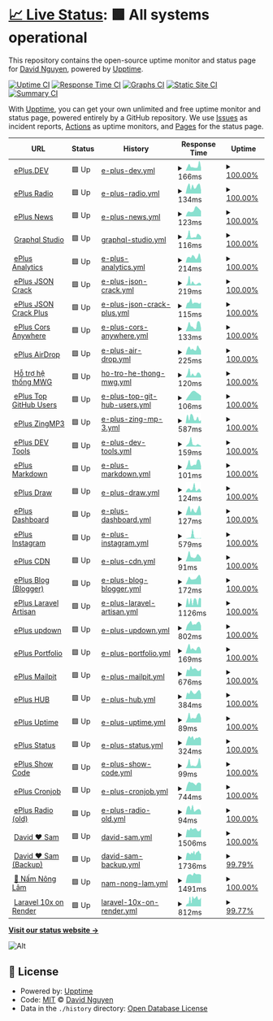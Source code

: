 # [📈 Live Status](https://uptime.eplus.dev): <!--live status--> **🟩 All systems operational**

This repository contains the open-source uptime monitor and status page for [David Nguyen](eplus.dev), powered by [Upptime](https://github.com/upptime/upptime).

[![Uptime CI](https://img.shields.io/github/actions/workflow/status/hoangsvit/uptime/uptime.yml?branch=master&color=blue&label=Uptime%20CI&logo=github&logoColor=white&style=flat-square)](https://github.com/hoangsvit/uptime/actions?query=workflow%3A%22Uptime+CI%22)
[![Response Time CI](https://img.shields.io/github/actions/workflow/status/hoangsvit/uptime/response-time.yml?branch=master&color=blue&label=Response%20Time%20CI&logo=github&logoColor=white&style=flat-square)](https://github.com/hoangsvit/uptime/actions?query=workflow%3A%22Response+Time+CI%22)
[![Graphs CI](https://img.shields.io/github/actions/workflow/status/hoangsvit/uptime/graphs.yml?branch=master&color=blue&label=Graphs%20CI&logo=github&logoColor=white&style=flat-square)](https://github.com/hoangsvit/uptime/actions?query=workflow%3A%22Graphs+CI%22)
[![Static Site CI](https://img.shields.io/github/actions/workflow/status/hoangsvit/uptime/site.yml?branch=master&color=blue&label=Static%20Site%20CI&logo=github&logoColor=white&style=flat-square)](https://github.com/hoangsvit/uptime/actions?query=workflow%3A%22Static+Site+CI%22)
[![Summary CI](https://img.shields.io/github/actions/workflow/status/hoangsvit/uptime/summary.yml?branch=master&color=blue&label=Summary%20CI&logo=github&logoColor=white&style=flat-square)](https://github.com/hoangsvit/uptime/actions?query=workflow%3A%22Summary+CI%22)

With [Upptime](https://upptime.js.org), you can get your own unlimited and free uptime monitor and status page, powered entirely by a GitHub repository. We use [Issues](https://github.com/hoangsvit/uptime/issues) as incident reports, [Actions](https://github.com/hoangsvit/uptime/actions) as uptime monitors, and [Pages](https://uptime.eplus.dev) for the status page.

<!--start: status pages-->
<!-- This summary is generated by Upptime (https://github.com/upptime/upptime) -->
<!-- Do not edit this manually, your changes will be overwritten -->
<!-- prettier-ignore -->
| URL | Status | History | Response Time | Uptime |
| --- | ------ | ------- | ------------- | ------ |
| <img alt="" src="https://icons.duckduckgo.com/ip3/eplus.dev.ico" height="13"> [ePlus.DEV](https://eplus.dev) | 🟩 Up | [e-plus-dev.yml](https://github.com/hoangsvit/uptime/commits/HEAD/history/e-plus-dev.yml) | <details><summary><img alt="Response time graph" src="./graphs/e-plus-dev/response-time-week.png" height="20"> 166ms</summary><br><a href="https://uptime.eplus.dev/history/e-plus-dev"><img alt="Response time 180" src="https://img.shields.io/endpoint?url=https%3A%2F%2Fraw.githubusercontent.com%2Fhoangsvit%2Fuptime%2FHEAD%2Fapi%2Fe-plus-dev%2Fresponse-time.json"></a><br><a href="https://uptime.eplus.dev/history/e-plus-dev"><img alt="24-hour response time 101" src="https://img.shields.io/endpoint?url=https%3A%2F%2Fraw.githubusercontent.com%2Fhoangsvit%2Fuptime%2FHEAD%2Fapi%2Fe-plus-dev%2Fresponse-time-day.json"></a><br><a href="https://uptime.eplus.dev/history/e-plus-dev"><img alt="7-day response time 166" src="https://img.shields.io/endpoint?url=https%3A%2F%2Fraw.githubusercontent.com%2Fhoangsvit%2Fuptime%2FHEAD%2Fapi%2Fe-plus-dev%2Fresponse-time-week.json"></a><br><a href="https://uptime.eplus.dev/history/e-plus-dev"><img alt="30-day response time 162" src="https://img.shields.io/endpoint?url=https%3A%2F%2Fraw.githubusercontent.com%2Fhoangsvit%2Fuptime%2FHEAD%2Fapi%2Fe-plus-dev%2Fresponse-time-month.json"></a><br><a href="https://uptime.eplus.dev/history/e-plus-dev"><img alt="1-year response time 180" src="https://img.shields.io/endpoint?url=https%3A%2F%2Fraw.githubusercontent.com%2Fhoangsvit%2Fuptime%2FHEAD%2Fapi%2Fe-plus-dev%2Fresponse-time-year.json"></a></details> | <details><summary><a href="https://uptime.eplus.dev/history/e-plus-dev">100.00%</a></summary><a href="https://uptime.eplus.dev/history/e-plus-dev"><img alt="All-time uptime 99.98%" src="https://img.shields.io/endpoint?url=https%3A%2F%2Fraw.githubusercontent.com%2Fhoangsvit%2Fuptime%2FHEAD%2Fapi%2Fe-plus-dev%2Fuptime.json"></a><br><a href="https://uptime.eplus.dev/history/e-plus-dev"><img alt="24-hour uptime 100.00%" src="https://img.shields.io/endpoint?url=https%3A%2F%2Fraw.githubusercontent.com%2Fhoangsvit%2Fuptime%2FHEAD%2Fapi%2Fe-plus-dev%2Fuptime-day.json"></a><br><a href="https://uptime.eplus.dev/history/e-plus-dev"><img alt="7-day uptime 100.00%" src="https://img.shields.io/endpoint?url=https%3A%2F%2Fraw.githubusercontent.com%2Fhoangsvit%2Fuptime%2FHEAD%2Fapi%2Fe-plus-dev%2Fuptime-week.json"></a><br><a href="https://uptime.eplus.dev/history/e-plus-dev"><img alt="30-day uptime 99.95%" src="https://img.shields.io/endpoint?url=https%3A%2F%2Fraw.githubusercontent.com%2Fhoangsvit%2Fuptime%2FHEAD%2Fapi%2Fe-plus-dev%2Fuptime-month.json"></a><br><a href="https://uptime.eplus.dev/history/e-plus-dev"><img alt="1-year uptime 99.98%" src="https://img.shields.io/endpoint?url=https%3A%2F%2Fraw.githubusercontent.com%2Fhoangsvit%2Fuptime%2FHEAD%2Fapi%2Fe-plus-dev%2Fuptime-year.json"></a></details>
| <img alt="" src="https://icons.duckduckgo.com/ip3/radio.eplus.dev.ico" height="13"> [ePlus Radio](https://radio.eplus.dev) | 🟩 Up | [e-plus-radio.yml](https://github.com/hoangsvit/uptime/commits/HEAD/history/e-plus-radio.yml) | <details><summary><img alt="Response time graph" src="./graphs/e-plus-radio/response-time-week.png" height="20"> 134ms</summary><br><a href="https://uptime.eplus.dev/history/e-plus-radio"><img alt="Response time 165" src="https://img.shields.io/endpoint?url=https%3A%2F%2Fraw.githubusercontent.com%2Fhoangsvit%2Fuptime%2FHEAD%2Fapi%2Fe-plus-radio%2Fresponse-time.json"></a><br><a href="https://uptime.eplus.dev/history/e-plus-radio"><img alt="24-hour response time 63" src="https://img.shields.io/endpoint?url=https%3A%2F%2Fraw.githubusercontent.com%2Fhoangsvit%2Fuptime%2FHEAD%2Fapi%2Fe-plus-radio%2Fresponse-time-day.json"></a><br><a href="https://uptime.eplus.dev/history/e-plus-radio"><img alt="7-day response time 134" src="https://img.shields.io/endpoint?url=https%3A%2F%2Fraw.githubusercontent.com%2Fhoangsvit%2Fuptime%2FHEAD%2Fapi%2Fe-plus-radio%2Fresponse-time-week.json"></a><br><a href="https://uptime.eplus.dev/history/e-plus-radio"><img alt="30-day response time 144" src="https://img.shields.io/endpoint?url=https%3A%2F%2Fraw.githubusercontent.com%2Fhoangsvit%2Fuptime%2FHEAD%2Fapi%2Fe-plus-radio%2Fresponse-time-month.json"></a><br><a href="https://uptime.eplus.dev/history/e-plus-radio"><img alt="1-year response time 165" src="https://img.shields.io/endpoint?url=https%3A%2F%2Fraw.githubusercontent.com%2Fhoangsvit%2Fuptime%2FHEAD%2Fapi%2Fe-plus-radio%2Fresponse-time-year.json"></a></details> | <details><summary><a href="https://uptime.eplus.dev/history/e-plus-radio">100.00%</a></summary><a href="https://uptime.eplus.dev/history/e-plus-radio"><img alt="All-time uptime 100.00%" src="https://img.shields.io/endpoint?url=https%3A%2F%2Fraw.githubusercontent.com%2Fhoangsvit%2Fuptime%2FHEAD%2Fapi%2Fe-plus-radio%2Fuptime.json"></a><br><a href="https://uptime.eplus.dev/history/e-plus-radio"><img alt="24-hour uptime 100.00%" src="https://img.shields.io/endpoint?url=https%3A%2F%2Fraw.githubusercontent.com%2Fhoangsvit%2Fuptime%2FHEAD%2Fapi%2Fe-plus-radio%2Fuptime-day.json"></a><br><a href="https://uptime.eplus.dev/history/e-plus-radio"><img alt="7-day uptime 100.00%" src="https://img.shields.io/endpoint?url=https%3A%2F%2Fraw.githubusercontent.com%2Fhoangsvit%2Fuptime%2FHEAD%2Fapi%2Fe-plus-radio%2Fuptime-week.json"></a><br><a href="https://uptime.eplus.dev/history/e-plus-radio"><img alt="30-day uptime 100.00%" src="https://img.shields.io/endpoint?url=https%3A%2F%2Fraw.githubusercontent.com%2Fhoangsvit%2Fuptime%2FHEAD%2Fapi%2Fe-plus-radio%2Fuptime-month.json"></a><br><a href="https://uptime.eplus.dev/history/e-plus-radio"><img alt="1-year uptime 100.00%" src="https://img.shields.io/endpoint?url=https%3A%2F%2Fraw.githubusercontent.com%2Fhoangsvit%2Fuptime%2FHEAD%2Fapi%2Fe-plus-radio%2Fuptime-year.json"></a></details>
| <img alt="" src="https://icons.duckduckgo.com/ip3/news.eplus.dev.ico" height="13"> [ePlus News](https://news.eplus.dev) | 🟩 Up | [e-plus-news.yml](https://github.com/hoangsvit/uptime/commits/HEAD/history/e-plus-news.yml) | <details><summary><img alt="Response time graph" src="./graphs/e-plus-news/response-time-week.png" height="20"> 123ms</summary><br><a href="https://uptime.eplus.dev/history/e-plus-news"><img alt="Response time 123" src="https://img.shields.io/endpoint?url=https%3A%2F%2Fraw.githubusercontent.com%2Fhoangsvit%2Fuptime%2FHEAD%2Fapi%2Fe-plus-news%2Fresponse-time.json"></a><br><a href="https://uptime.eplus.dev/history/e-plus-news"><img alt="24-hour response time 104" src="https://img.shields.io/endpoint?url=https%3A%2F%2Fraw.githubusercontent.com%2Fhoangsvit%2Fuptime%2FHEAD%2Fapi%2Fe-plus-news%2Fresponse-time-day.json"></a><br><a href="https://uptime.eplus.dev/history/e-plus-news"><img alt="7-day response time 123" src="https://img.shields.io/endpoint?url=https%3A%2F%2Fraw.githubusercontent.com%2Fhoangsvit%2Fuptime%2FHEAD%2Fapi%2Fe-plus-news%2Fresponse-time-week.json"></a><br><a href="https://uptime.eplus.dev/history/e-plus-news"><img alt="30-day response time 123" src="https://img.shields.io/endpoint?url=https%3A%2F%2Fraw.githubusercontent.com%2Fhoangsvit%2Fuptime%2FHEAD%2Fapi%2Fe-plus-news%2Fresponse-time-month.json"></a><br><a href="https://uptime.eplus.dev/history/e-plus-news"><img alt="1-year response time 123" src="https://img.shields.io/endpoint?url=https%3A%2F%2Fraw.githubusercontent.com%2Fhoangsvit%2Fuptime%2FHEAD%2Fapi%2Fe-plus-news%2Fresponse-time-year.json"></a></details> | <details><summary><a href="https://uptime.eplus.dev/history/e-plus-news">100.00%</a></summary><a href="https://uptime.eplus.dev/history/e-plus-news"><img alt="All-time uptime 100.00%" src="https://img.shields.io/endpoint?url=https%3A%2F%2Fraw.githubusercontent.com%2Fhoangsvit%2Fuptime%2FHEAD%2Fapi%2Fe-plus-news%2Fuptime.json"></a><br><a href="https://uptime.eplus.dev/history/e-plus-news"><img alt="24-hour uptime 100.00%" src="https://img.shields.io/endpoint?url=https%3A%2F%2Fraw.githubusercontent.com%2Fhoangsvit%2Fuptime%2FHEAD%2Fapi%2Fe-plus-news%2Fuptime-day.json"></a><br><a href="https://uptime.eplus.dev/history/e-plus-news"><img alt="7-day uptime 100.00%" src="https://img.shields.io/endpoint?url=https%3A%2F%2Fraw.githubusercontent.com%2Fhoangsvit%2Fuptime%2FHEAD%2Fapi%2Fe-plus-news%2Fuptime-week.json"></a><br><a href="https://uptime.eplus.dev/history/e-plus-news"><img alt="30-day uptime 100.00%" src="https://img.shields.io/endpoint?url=https%3A%2F%2Fraw.githubusercontent.com%2Fhoangsvit%2Fuptime%2FHEAD%2Fapi%2Fe-plus-news%2Fuptime-month.json"></a><br><a href="https://uptime.eplus.dev/history/e-plus-news"><img alt="1-year uptime 100.00%" src="https://img.shields.io/endpoint?url=https%3A%2F%2Fraw.githubusercontent.com%2Fhoangsvit%2Fuptime%2FHEAD%2Fapi%2Fe-plus-news%2Fuptime-year.json"></a></details>
| <img alt="" src="https://icons.duckduckgo.com/ip3/graphql-studio.eplus.dev.ico" height="13"> [Graphql Studio](https://graphql-studio.eplus.dev) | 🟩 Up | [graphql-studio.yml](https://github.com/hoangsvit/uptime/commits/HEAD/history/graphql-studio.yml) | <details><summary><img alt="Response time graph" src="./graphs/graphql-studio/response-time-week.png" height="20"> 116ms</summary><br><a href="https://uptime.eplus.dev/history/graphql-studio"><img alt="Response time 121" src="https://img.shields.io/endpoint?url=https%3A%2F%2Fraw.githubusercontent.com%2Fhoangsvit%2Fuptime%2FHEAD%2Fapi%2Fgraphql-studio%2Fresponse-time.json"></a><br><a href="https://uptime.eplus.dev/history/graphql-studio"><img alt="24-hour response time 80" src="https://img.shields.io/endpoint?url=https%3A%2F%2Fraw.githubusercontent.com%2Fhoangsvit%2Fuptime%2FHEAD%2Fapi%2Fgraphql-studio%2Fresponse-time-day.json"></a><br><a href="https://uptime.eplus.dev/history/graphql-studio"><img alt="7-day response time 116" src="https://img.shields.io/endpoint?url=https%3A%2F%2Fraw.githubusercontent.com%2Fhoangsvit%2Fuptime%2FHEAD%2Fapi%2Fgraphql-studio%2Fresponse-time-week.json"></a><br><a href="https://uptime.eplus.dev/history/graphql-studio"><img alt="30-day response time 116" src="https://img.shields.io/endpoint?url=https%3A%2F%2Fraw.githubusercontent.com%2Fhoangsvit%2Fuptime%2FHEAD%2Fapi%2Fgraphql-studio%2Fresponse-time-month.json"></a><br><a href="https://uptime.eplus.dev/history/graphql-studio"><img alt="1-year response time 121" src="https://img.shields.io/endpoint?url=https%3A%2F%2Fraw.githubusercontent.com%2Fhoangsvit%2Fuptime%2FHEAD%2Fapi%2Fgraphql-studio%2Fresponse-time-year.json"></a></details> | <details><summary><a href="https://uptime.eplus.dev/history/graphql-studio">100.00%</a></summary><a href="https://uptime.eplus.dev/history/graphql-studio"><img alt="All-time uptime 97.51%" src="https://img.shields.io/endpoint?url=https%3A%2F%2Fraw.githubusercontent.com%2Fhoangsvit%2Fuptime%2FHEAD%2Fapi%2Fgraphql-studio%2Fuptime.json"></a><br><a href="https://uptime.eplus.dev/history/graphql-studio"><img alt="24-hour uptime 100.00%" src="https://img.shields.io/endpoint?url=https%3A%2F%2Fraw.githubusercontent.com%2Fhoangsvit%2Fuptime%2FHEAD%2Fapi%2Fgraphql-studio%2Fuptime-day.json"></a><br><a href="https://uptime.eplus.dev/history/graphql-studio"><img alt="7-day uptime 100.00%" src="https://img.shields.io/endpoint?url=https%3A%2F%2Fraw.githubusercontent.com%2Fhoangsvit%2Fuptime%2FHEAD%2Fapi%2Fgraphql-studio%2Fuptime-week.json"></a><br><a href="https://uptime.eplus.dev/history/graphql-studio"><img alt="30-day uptime 100.00%" src="https://img.shields.io/endpoint?url=https%3A%2F%2Fraw.githubusercontent.com%2Fhoangsvit%2Fuptime%2FHEAD%2Fapi%2Fgraphql-studio%2Fuptime-month.json"></a><br><a href="https://uptime.eplus.dev/history/graphql-studio"><img alt="1-year uptime 97.51%" src="https://img.shields.io/endpoint?url=https%3A%2F%2Fraw.githubusercontent.com%2Fhoangsvit%2Fuptime%2FHEAD%2Fapi%2Fgraphql-studio%2Fuptime-year.json"></a></details>
| <img alt="" src="https://icons.duckduckgo.com/ip3/analytics.eplus.dev.ico" height="13"> [ePlus Analytics](https://analytics.eplus.dev) | 🟩 Up | [e-plus-analytics.yml](https://github.com/hoangsvit/uptime/commits/HEAD/history/e-plus-analytics.yml) | <details><summary><img alt="Response time graph" src="./graphs/e-plus-analytics/response-time-week.png" height="20"> 214ms</summary><br><a href="https://uptime.eplus.dev/history/e-plus-analytics"><img alt="Response time 273" src="https://img.shields.io/endpoint?url=https%3A%2F%2Fraw.githubusercontent.com%2Fhoangsvit%2Fuptime%2FHEAD%2Fapi%2Fe-plus-analytics%2Fresponse-time.json"></a><br><a href="https://uptime.eplus.dev/history/e-plus-analytics"><img alt="24-hour response time 92" src="https://img.shields.io/endpoint?url=https%3A%2F%2Fraw.githubusercontent.com%2Fhoangsvit%2Fuptime%2FHEAD%2Fapi%2Fe-plus-analytics%2Fresponse-time-day.json"></a><br><a href="https://uptime.eplus.dev/history/e-plus-analytics"><img alt="7-day response time 214" src="https://img.shields.io/endpoint?url=https%3A%2F%2Fraw.githubusercontent.com%2Fhoangsvit%2Fuptime%2FHEAD%2Fapi%2Fe-plus-analytics%2Fresponse-time-week.json"></a><br><a href="https://uptime.eplus.dev/history/e-plus-analytics"><img alt="30-day response time 236" src="https://img.shields.io/endpoint?url=https%3A%2F%2Fraw.githubusercontent.com%2Fhoangsvit%2Fuptime%2FHEAD%2Fapi%2Fe-plus-analytics%2Fresponse-time-month.json"></a><br><a href="https://uptime.eplus.dev/history/e-plus-analytics"><img alt="1-year response time 273" src="https://img.shields.io/endpoint?url=https%3A%2F%2Fraw.githubusercontent.com%2Fhoangsvit%2Fuptime%2FHEAD%2Fapi%2Fe-plus-analytics%2Fresponse-time-year.json"></a></details> | <details><summary><a href="https://uptime.eplus.dev/history/e-plus-analytics">100.00%</a></summary><a href="https://uptime.eplus.dev/history/e-plus-analytics"><img alt="All-time uptime 99.99%" src="https://img.shields.io/endpoint?url=https%3A%2F%2Fraw.githubusercontent.com%2Fhoangsvit%2Fuptime%2FHEAD%2Fapi%2Fe-plus-analytics%2Fuptime.json"></a><br><a href="https://uptime.eplus.dev/history/e-plus-analytics"><img alt="24-hour uptime 100.00%" src="https://img.shields.io/endpoint?url=https%3A%2F%2Fraw.githubusercontent.com%2Fhoangsvit%2Fuptime%2FHEAD%2Fapi%2Fe-plus-analytics%2Fuptime-day.json"></a><br><a href="https://uptime.eplus.dev/history/e-plus-analytics"><img alt="7-day uptime 100.00%" src="https://img.shields.io/endpoint?url=https%3A%2F%2Fraw.githubusercontent.com%2Fhoangsvit%2Fuptime%2FHEAD%2Fapi%2Fe-plus-analytics%2Fuptime-week.json"></a><br><a href="https://uptime.eplus.dev/history/e-plus-analytics"><img alt="30-day uptime 100.00%" src="https://img.shields.io/endpoint?url=https%3A%2F%2Fraw.githubusercontent.com%2Fhoangsvit%2Fuptime%2FHEAD%2Fapi%2Fe-plus-analytics%2Fuptime-month.json"></a><br><a href="https://uptime.eplus.dev/history/e-plus-analytics"><img alt="1-year uptime 99.99%" src="https://img.shields.io/endpoint?url=https%3A%2F%2Fraw.githubusercontent.com%2Fhoangsvit%2Fuptime%2FHEAD%2Fapi%2Fe-plus-analytics%2Fuptime-year.json"></a></details>
| <img alt="" src="https://icons.duckduckgo.com/ip3/json.eplus.dev.ico" height="13"> [ePlus JSON Crack](https://json.eplus.dev) | 🟩 Up | [e-plus-json-crack.yml](https://github.com/hoangsvit/uptime/commits/HEAD/history/e-plus-json-crack.yml) | <details><summary><img alt="Response time graph" src="./graphs/e-plus-json-crack/response-time-week.png" height="20"> 219ms</summary><br><a href="https://uptime.eplus.dev/history/e-plus-json-crack"><img alt="Response time 173" src="https://img.shields.io/endpoint?url=https%3A%2F%2Fraw.githubusercontent.com%2Fhoangsvit%2Fuptime%2FHEAD%2Fapi%2Fe-plus-json-crack%2Fresponse-time.json"></a><br><a href="https://uptime.eplus.dev/history/e-plus-json-crack"><img alt="24-hour response time 120" src="https://img.shields.io/endpoint?url=https%3A%2F%2Fraw.githubusercontent.com%2Fhoangsvit%2Fuptime%2FHEAD%2Fapi%2Fe-plus-json-crack%2Fresponse-time-day.json"></a><br><a href="https://uptime.eplus.dev/history/e-plus-json-crack"><img alt="7-day response time 219" src="https://img.shields.io/endpoint?url=https%3A%2F%2Fraw.githubusercontent.com%2Fhoangsvit%2Fuptime%2FHEAD%2Fapi%2Fe-plus-json-crack%2Fresponse-time-week.json"></a><br><a href="https://uptime.eplus.dev/history/e-plus-json-crack"><img alt="30-day response time 172" src="https://img.shields.io/endpoint?url=https%3A%2F%2Fraw.githubusercontent.com%2Fhoangsvit%2Fuptime%2FHEAD%2Fapi%2Fe-plus-json-crack%2Fresponse-time-month.json"></a><br><a href="https://uptime.eplus.dev/history/e-plus-json-crack"><img alt="1-year response time 173" src="https://img.shields.io/endpoint?url=https%3A%2F%2Fraw.githubusercontent.com%2Fhoangsvit%2Fuptime%2FHEAD%2Fapi%2Fe-plus-json-crack%2Fresponse-time-year.json"></a></details> | <details><summary><a href="https://uptime.eplus.dev/history/e-plus-json-crack">100.00%</a></summary><a href="https://uptime.eplus.dev/history/e-plus-json-crack"><img alt="All-time uptime 100.00%" src="https://img.shields.io/endpoint?url=https%3A%2F%2Fraw.githubusercontent.com%2Fhoangsvit%2Fuptime%2FHEAD%2Fapi%2Fe-plus-json-crack%2Fuptime.json"></a><br><a href="https://uptime.eplus.dev/history/e-plus-json-crack"><img alt="24-hour uptime 100.00%" src="https://img.shields.io/endpoint?url=https%3A%2F%2Fraw.githubusercontent.com%2Fhoangsvit%2Fuptime%2FHEAD%2Fapi%2Fe-plus-json-crack%2Fuptime-day.json"></a><br><a href="https://uptime.eplus.dev/history/e-plus-json-crack"><img alt="7-day uptime 100.00%" src="https://img.shields.io/endpoint?url=https%3A%2F%2Fraw.githubusercontent.com%2Fhoangsvit%2Fuptime%2FHEAD%2Fapi%2Fe-plus-json-crack%2Fuptime-week.json"></a><br><a href="https://uptime.eplus.dev/history/e-plus-json-crack"><img alt="30-day uptime 100.00%" src="https://img.shields.io/endpoint?url=https%3A%2F%2Fraw.githubusercontent.com%2Fhoangsvit%2Fuptime%2FHEAD%2Fapi%2Fe-plus-json-crack%2Fuptime-month.json"></a><br><a href="https://uptime.eplus.dev/history/e-plus-json-crack"><img alt="1-year uptime 100.00%" src="https://img.shields.io/endpoint?url=https%3A%2F%2Fraw.githubusercontent.com%2Fhoangsvit%2Fuptime%2FHEAD%2Fapi%2Fe-plus-json-crack%2Fuptime-year.json"></a></details>
| <img alt="" src="https://icons.duckduckgo.com/ip3/jsoncrack.eplus.dev.ico" height="13"> [ePlus JSON Crack Plus](https://jsoncrack.eplus.dev) | 🟩 Up | [e-plus-json-crack-plus.yml](https://github.com/hoangsvit/uptime/commits/HEAD/history/e-plus-json-crack-plus.yml) | <details><summary><img alt="Response time graph" src="./graphs/e-plus-json-crack-plus/response-time-week.png" height="20"> 115ms</summary><br><a href="https://uptime.eplus.dev/history/e-plus-json-crack-plus"><img alt="Response time 112" src="https://img.shields.io/endpoint?url=https%3A%2F%2Fraw.githubusercontent.com%2Fhoangsvit%2Fuptime%2FHEAD%2Fapi%2Fe-plus-json-crack-plus%2Fresponse-time.json"></a><br><a href="https://uptime.eplus.dev/history/e-plus-json-crack-plus"><img alt="24-hour response time 116" src="https://img.shields.io/endpoint?url=https%3A%2F%2Fraw.githubusercontent.com%2Fhoangsvit%2Fuptime%2FHEAD%2Fapi%2Fe-plus-json-crack-plus%2Fresponse-time-day.json"></a><br><a href="https://uptime.eplus.dev/history/e-plus-json-crack-plus"><img alt="7-day response time 115" src="https://img.shields.io/endpoint?url=https%3A%2F%2Fraw.githubusercontent.com%2Fhoangsvit%2Fuptime%2FHEAD%2Fapi%2Fe-plus-json-crack-plus%2Fresponse-time-week.json"></a><br><a href="https://uptime.eplus.dev/history/e-plus-json-crack-plus"><img alt="30-day response time 113" src="https://img.shields.io/endpoint?url=https%3A%2F%2Fraw.githubusercontent.com%2Fhoangsvit%2Fuptime%2FHEAD%2Fapi%2Fe-plus-json-crack-plus%2Fresponse-time-month.json"></a><br><a href="https://uptime.eplus.dev/history/e-plus-json-crack-plus"><img alt="1-year response time 112" src="https://img.shields.io/endpoint?url=https%3A%2F%2Fraw.githubusercontent.com%2Fhoangsvit%2Fuptime%2FHEAD%2Fapi%2Fe-plus-json-crack-plus%2Fresponse-time-year.json"></a></details> | <details><summary><a href="https://uptime.eplus.dev/history/e-plus-json-crack-plus">100.00%</a></summary><a href="https://uptime.eplus.dev/history/e-plus-json-crack-plus"><img alt="All-time uptime 99.98%" src="https://img.shields.io/endpoint?url=https%3A%2F%2Fraw.githubusercontent.com%2Fhoangsvit%2Fuptime%2FHEAD%2Fapi%2Fe-plus-json-crack-plus%2Fuptime.json"></a><br><a href="https://uptime.eplus.dev/history/e-plus-json-crack-plus"><img alt="24-hour uptime 100.00%" src="https://img.shields.io/endpoint?url=https%3A%2F%2Fraw.githubusercontent.com%2Fhoangsvit%2Fuptime%2FHEAD%2Fapi%2Fe-plus-json-crack-plus%2Fuptime-day.json"></a><br><a href="https://uptime.eplus.dev/history/e-plus-json-crack-plus"><img alt="7-day uptime 100.00%" src="https://img.shields.io/endpoint?url=https%3A%2F%2Fraw.githubusercontent.com%2Fhoangsvit%2Fuptime%2FHEAD%2Fapi%2Fe-plus-json-crack-plus%2Fuptime-week.json"></a><br><a href="https://uptime.eplus.dev/history/e-plus-json-crack-plus"><img alt="30-day uptime 99.95%" src="https://img.shields.io/endpoint?url=https%3A%2F%2Fraw.githubusercontent.com%2Fhoangsvit%2Fuptime%2FHEAD%2Fapi%2Fe-plus-json-crack-plus%2Fuptime-month.json"></a><br><a href="https://uptime.eplus.dev/history/e-plus-json-crack-plus"><img alt="1-year uptime 99.98%" src="https://img.shields.io/endpoint?url=https%3A%2F%2Fraw.githubusercontent.com%2Fhoangsvit%2Fuptime%2FHEAD%2Fapi%2Fe-plus-json-crack-plus%2Fuptime-year.json"></a></details>
| <img alt="" src="https://cdn.jsdelivr.net/gh/ePlus-DEV/cdn.eplus.dev/img/icon/right-left-duotone.png" height="13"> [ePlus Cors Anywhere](https://cors-anywhere.eplus.dev) | 🟩 Up | [e-plus-cors-anywhere.yml](https://github.com/hoangsvit/uptime/commits/HEAD/history/e-plus-cors-anywhere.yml) | <details><summary><img alt="Response time graph" src="./graphs/e-plus-cors-anywhere/response-time-week.png" height="20"> 133ms</summary><br><a href="https://uptime.eplus.dev/history/e-plus-cors-anywhere"><img alt="Response time 166" src="https://img.shields.io/endpoint?url=https%3A%2F%2Fraw.githubusercontent.com%2Fhoangsvit%2Fuptime%2FHEAD%2Fapi%2Fe-plus-cors-anywhere%2Fresponse-time.json"></a><br><a href="https://uptime.eplus.dev/history/e-plus-cors-anywhere"><img alt="24-hour response time 69" src="https://img.shields.io/endpoint?url=https%3A%2F%2Fraw.githubusercontent.com%2Fhoangsvit%2Fuptime%2FHEAD%2Fapi%2Fe-plus-cors-anywhere%2Fresponse-time-day.json"></a><br><a href="https://uptime.eplus.dev/history/e-plus-cors-anywhere"><img alt="7-day response time 133" src="https://img.shields.io/endpoint?url=https%3A%2F%2Fraw.githubusercontent.com%2Fhoangsvit%2Fuptime%2FHEAD%2Fapi%2Fe-plus-cors-anywhere%2Fresponse-time-week.json"></a><br><a href="https://uptime.eplus.dev/history/e-plus-cors-anywhere"><img alt="30-day response time 142" src="https://img.shields.io/endpoint?url=https%3A%2F%2Fraw.githubusercontent.com%2Fhoangsvit%2Fuptime%2FHEAD%2Fapi%2Fe-plus-cors-anywhere%2Fresponse-time-month.json"></a><br><a href="https://uptime.eplus.dev/history/e-plus-cors-anywhere"><img alt="1-year response time 166" src="https://img.shields.io/endpoint?url=https%3A%2F%2Fraw.githubusercontent.com%2Fhoangsvit%2Fuptime%2FHEAD%2Fapi%2Fe-plus-cors-anywhere%2Fresponse-time-year.json"></a></details> | <details><summary><a href="https://uptime.eplus.dev/history/e-plus-cors-anywhere">100.00%</a></summary><a href="https://uptime.eplus.dev/history/e-plus-cors-anywhere"><img alt="All-time uptime 99.93%" src="https://img.shields.io/endpoint?url=https%3A%2F%2Fraw.githubusercontent.com%2Fhoangsvit%2Fuptime%2FHEAD%2Fapi%2Fe-plus-cors-anywhere%2Fuptime.json"></a><br><a href="https://uptime.eplus.dev/history/e-plus-cors-anywhere"><img alt="24-hour uptime 100.00%" src="https://img.shields.io/endpoint?url=https%3A%2F%2Fraw.githubusercontent.com%2Fhoangsvit%2Fuptime%2FHEAD%2Fapi%2Fe-plus-cors-anywhere%2Fuptime-day.json"></a><br><a href="https://uptime.eplus.dev/history/e-plus-cors-anywhere"><img alt="7-day uptime 100.00%" src="https://img.shields.io/endpoint?url=https%3A%2F%2Fraw.githubusercontent.com%2Fhoangsvit%2Fuptime%2FHEAD%2Fapi%2Fe-plus-cors-anywhere%2Fuptime-week.json"></a><br><a href="https://uptime.eplus.dev/history/e-plus-cors-anywhere"><img alt="30-day uptime 100.00%" src="https://img.shields.io/endpoint?url=https%3A%2F%2Fraw.githubusercontent.com%2Fhoangsvit%2Fuptime%2FHEAD%2Fapi%2Fe-plus-cors-anywhere%2Fuptime-month.json"></a><br><a href="https://uptime.eplus.dev/history/e-plus-cors-anywhere"><img alt="1-year uptime 99.93%" src="https://img.shields.io/endpoint?url=https%3A%2F%2Fraw.githubusercontent.com%2Fhoangsvit%2Fuptime%2FHEAD%2Fapi%2Fe-plus-cors-anywhere%2Fuptime-year.json"></a></details>
| <img alt="" src="https://cdn.jsdelivr.net/gh/ePlus-DEV/cdn.eplus.dev/img/icon/airdrop.png" height="13"> [ePlus AirDrop](https://air.eplus.dev) | 🟩 Up | [e-plus-air-drop.yml](https://github.com/hoangsvit/uptime/commits/HEAD/history/e-plus-air-drop.yml) | <details><summary><img alt="Response time graph" src="./graphs/e-plus-air-drop/response-time-week.png" height="20"> 225ms</summary><br><a href="https://uptime.eplus.dev/history/e-plus-air-drop"><img alt="Response time 239" src="https://img.shields.io/endpoint?url=https%3A%2F%2Fraw.githubusercontent.com%2Fhoangsvit%2Fuptime%2FHEAD%2Fapi%2Fe-plus-air-drop%2Fresponse-time.json"></a><br><a href="https://uptime.eplus.dev/history/e-plus-air-drop"><img alt="24-hour response time 151" src="https://img.shields.io/endpoint?url=https%3A%2F%2Fraw.githubusercontent.com%2Fhoangsvit%2Fuptime%2FHEAD%2Fapi%2Fe-plus-air-drop%2Fresponse-time-day.json"></a><br><a href="https://uptime.eplus.dev/history/e-plus-air-drop"><img alt="7-day response time 225" src="https://img.shields.io/endpoint?url=https%3A%2F%2Fraw.githubusercontent.com%2Fhoangsvit%2Fuptime%2FHEAD%2Fapi%2Fe-plus-air-drop%2Fresponse-time-week.json"></a><br><a href="https://uptime.eplus.dev/history/e-plus-air-drop"><img alt="30-day response time 239" src="https://img.shields.io/endpoint?url=https%3A%2F%2Fraw.githubusercontent.com%2Fhoangsvit%2Fuptime%2FHEAD%2Fapi%2Fe-plus-air-drop%2Fresponse-time-month.json"></a><br><a href="https://uptime.eplus.dev/history/e-plus-air-drop"><img alt="1-year response time 239" src="https://img.shields.io/endpoint?url=https%3A%2F%2Fraw.githubusercontent.com%2Fhoangsvit%2Fuptime%2FHEAD%2Fapi%2Fe-plus-air-drop%2Fresponse-time-year.json"></a></details> | <details><summary><a href="https://uptime.eplus.dev/history/e-plus-air-drop">100.00%</a></summary><a href="https://uptime.eplus.dev/history/e-plus-air-drop"><img alt="All-time uptime 100.00%" src="https://img.shields.io/endpoint?url=https%3A%2F%2Fraw.githubusercontent.com%2Fhoangsvit%2Fuptime%2FHEAD%2Fapi%2Fe-plus-air-drop%2Fuptime.json"></a><br><a href="https://uptime.eplus.dev/history/e-plus-air-drop"><img alt="24-hour uptime 100.00%" src="https://img.shields.io/endpoint?url=https%3A%2F%2Fraw.githubusercontent.com%2Fhoangsvit%2Fuptime%2FHEAD%2Fapi%2Fe-plus-air-drop%2Fuptime-day.json"></a><br><a href="https://uptime.eplus.dev/history/e-plus-air-drop"><img alt="7-day uptime 100.00%" src="https://img.shields.io/endpoint?url=https%3A%2F%2Fraw.githubusercontent.com%2Fhoangsvit%2Fuptime%2FHEAD%2Fapi%2Fe-plus-air-drop%2Fuptime-week.json"></a><br><a href="https://uptime.eplus.dev/history/e-plus-air-drop"><img alt="30-day uptime 100.00%" src="https://img.shields.io/endpoint?url=https%3A%2F%2Fraw.githubusercontent.com%2Fhoangsvit%2Fuptime%2FHEAD%2Fapi%2Fe-plus-air-drop%2Fuptime-month.json"></a><br><a href="https://uptime.eplus.dev/history/e-plus-air-drop"><img alt="1-year uptime 100.00%" src="https://img.shields.io/endpoint?url=https%3A%2F%2Fraw.githubusercontent.com%2Fhoangsvit%2Fuptime%2FHEAD%2Fapi%2Fe-plus-air-drop%2Fuptime-year.json"></a></details>
| <img alt="" src="https://icons.duckduckgo.com/ip3/mwg.eplus.dev.ico" height="13"> [Hỗ trợ hệ thống MWG](https://mwg.eplus.dev) | 🟩 Up | [ho-tro-he-thong-mwg.yml](https://github.com/hoangsvit/uptime/commits/HEAD/history/ho-tro-he-thong-mwg.yml) | <details><summary><img alt="Response time graph" src="./graphs/ho-tro-he-thong-mwg/response-time-week.png" height="20"> 120ms</summary><br><a href="https://uptime.eplus.dev/history/ho-tro-he-thong-mwg"><img alt="Response time 131" src="https://img.shields.io/endpoint?url=https%3A%2F%2Fraw.githubusercontent.com%2Fhoangsvit%2Fuptime%2FHEAD%2Fapi%2Fho-tro-he-thong-mwg%2Fresponse-time.json"></a><br><a href="https://uptime.eplus.dev/history/ho-tro-he-thong-mwg"><img alt="24-hour response time 51" src="https://img.shields.io/endpoint?url=https%3A%2F%2Fraw.githubusercontent.com%2Fhoangsvit%2Fuptime%2FHEAD%2Fapi%2Fho-tro-he-thong-mwg%2Fresponse-time-day.json"></a><br><a href="https://uptime.eplus.dev/history/ho-tro-he-thong-mwg"><img alt="7-day response time 120" src="https://img.shields.io/endpoint?url=https%3A%2F%2Fraw.githubusercontent.com%2Fhoangsvit%2Fuptime%2FHEAD%2Fapi%2Fho-tro-he-thong-mwg%2Fresponse-time-week.json"></a><br><a href="https://uptime.eplus.dev/history/ho-tro-he-thong-mwg"><img alt="30-day response time 109" src="https://img.shields.io/endpoint?url=https%3A%2F%2Fraw.githubusercontent.com%2Fhoangsvit%2Fuptime%2FHEAD%2Fapi%2Fho-tro-he-thong-mwg%2Fresponse-time-month.json"></a><br><a href="https://uptime.eplus.dev/history/ho-tro-he-thong-mwg"><img alt="1-year response time 131" src="https://img.shields.io/endpoint?url=https%3A%2F%2Fraw.githubusercontent.com%2Fhoangsvit%2Fuptime%2FHEAD%2Fapi%2Fho-tro-he-thong-mwg%2Fresponse-time-year.json"></a></details> | <details><summary><a href="https://uptime.eplus.dev/history/ho-tro-he-thong-mwg">100.00%</a></summary><a href="https://uptime.eplus.dev/history/ho-tro-he-thong-mwg"><img alt="All-time uptime 100.00%" src="https://img.shields.io/endpoint?url=https%3A%2F%2Fraw.githubusercontent.com%2Fhoangsvit%2Fuptime%2FHEAD%2Fapi%2Fho-tro-he-thong-mwg%2Fuptime.json"></a><br><a href="https://uptime.eplus.dev/history/ho-tro-he-thong-mwg"><img alt="24-hour uptime 100.00%" src="https://img.shields.io/endpoint?url=https%3A%2F%2Fraw.githubusercontent.com%2Fhoangsvit%2Fuptime%2FHEAD%2Fapi%2Fho-tro-he-thong-mwg%2Fuptime-day.json"></a><br><a href="https://uptime.eplus.dev/history/ho-tro-he-thong-mwg"><img alt="7-day uptime 100.00%" src="https://img.shields.io/endpoint?url=https%3A%2F%2Fraw.githubusercontent.com%2Fhoangsvit%2Fuptime%2FHEAD%2Fapi%2Fho-tro-he-thong-mwg%2Fuptime-week.json"></a><br><a href="https://uptime.eplus.dev/history/ho-tro-he-thong-mwg"><img alt="30-day uptime 100.00%" src="https://img.shields.io/endpoint?url=https%3A%2F%2Fraw.githubusercontent.com%2Fhoangsvit%2Fuptime%2FHEAD%2Fapi%2Fho-tro-he-thong-mwg%2Fuptime-month.json"></a><br><a href="https://uptime.eplus.dev/history/ho-tro-he-thong-mwg"><img alt="1-year uptime 100.00%" src="https://img.shields.io/endpoint?url=https%3A%2F%2Fraw.githubusercontent.com%2Fhoangsvit%2Fuptime%2FHEAD%2Fapi%2Fho-tro-he-thong-mwg%2Fuptime-year.json"></a></details>
| <img alt="" src="https://icons.duckduckgo.com/ip3/top-github-users.eplus.dev.ico" height="13"> [ePlus Top GitHub Users](https://top-github-users.eplus.dev) | 🟩 Up | [e-plus-top-git-hub-users.yml](https://github.com/hoangsvit/uptime/commits/HEAD/history/e-plus-top-git-hub-users.yml) | <details><summary><img alt="Response time graph" src="./graphs/e-plus-top-git-hub-users/response-time-week.png" height="20"> 106ms</summary><br><a href="https://uptime.eplus.dev/history/e-plus-top-git-hub-users"><img alt="Response time 106" src="https://img.shields.io/endpoint?url=https%3A%2F%2Fraw.githubusercontent.com%2Fhoangsvit%2Fuptime%2FHEAD%2Fapi%2Fe-plus-top-git-hub-users%2Fresponse-time.json"></a><br><a href="https://uptime.eplus.dev/history/e-plus-top-git-hub-users"><img alt="24-hour response time 71" src="https://img.shields.io/endpoint?url=https%3A%2F%2Fraw.githubusercontent.com%2Fhoangsvit%2Fuptime%2FHEAD%2Fapi%2Fe-plus-top-git-hub-users%2Fresponse-time-day.json"></a><br><a href="https://uptime.eplus.dev/history/e-plus-top-git-hub-users"><img alt="7-day response time 106" src="https://img.shields.io/endpoint?url=https%3A%2F%2Fraw.githubusercontent.com%2Fhoangsvit%2Fuptime%2FHEAD%2Fapi%2Fe-plus-top-git-hub-users%2Fresponse-time-week.json"></a><br><a href="https://uptime.eplus.dev/history/e-plus-top-git-hub-users"><img alt="30-day response time 106" src="https://img.shields.io/endpoint?url=https%3A%2F%2Fraw.githubusercontent.com%2Fhoangsvit%2Fuptime%2FHEAD%2Fapi%2Fe-plus-top-git-hub-users%2Fresponse-time-month.json"></a><br><a href="https://uptime.eplus.dev/history/e-plus-top-git-hub-users"><img alt="1-year response time 106" src="https://img.shields.io/endpoint?url=https%3A%2F%2Fraw.githubusercontent.com%2Fhoangsvit%2Fuptime%2FHEAD%2Fapi%2Fe-plus-top-git-hub-users%2Fresponse-time-year.json"></a></details> | <details><summary><a href="https://uptime.eplus.dev/history/e-plus-top-git-hub-users">100.00%</a></summary><a href="https://uptime.eplus.dev/history/e-plus-top-git-hub-users"><img alt="All-time uptime 100.00%" src="https://img.shields.io/endpoint?url=https%3A%2F%2Fraw.githubusercontent.com%2Fhoangsvit%2Fuptime%2FHEAD%2Fapi%2Fe-plus-top-git-hub-users%2Fuptime.json"></a><br><a href="https://uptime.eplus.dev/history/e-plus-top-git-hub-users"><img alt="24-hour uptime 100.00%" src="https://img.shields.io/endpoint?url=https%3A%2F%2Fraw.githubusercontent.com%2Fhoangsvit%2Fuptime%2FHEAD%2Fapi%2Fe-plus-top-git-hub-users%2Fuptime-day.json"></a><br><a href="https://uptime.eplus.dev/history/e-plus-top-git-hub-users"><img alt="7-day uptime 100.00%" src="https://img.shields.io/endpoint?url=https%3A%2F%2Fraw.githubusercontent.com%2Fhoangsvit%2Fuptime%2FHEAD%2Fapi%2Fe-plus-top-git-hub-users%2Fuptime-week.json"></a><br><a href="https://uptime.eplus.dev/history/e-plus-top-git-hub-users"><img alt="30-day uptime 100.00%" src="https://img.shields.io/endpoint?url=https%3A%2F%2Fraw.githubusercontent.com%2Fhoangsvit%2Fuptime%2FHEAD%2Fapi%2Fe-plus-top-git-hub-users%2Fuptime-month.json"></a><br><a href="https://uptime.eplus.dev/history/e-plus-top-git-hub-users"><img alt="1-year uptime 100.00%" src="https://img.shields.io/endpoint?url=https%3A%2F%2Fraw.githubusercontent.com%2Fhoangsvit%2Fuptime%2FHEAD%2Fapi%2Fe-plus-top-git-hub-users%2Fuptime-year.json"></a></details>
| <img alt="" src="https://icons.duckduckgo.com/ip3/zing.eplus.dev.ico" height="13"> [ePlus ZingMP3](https://zing.eplus.dev) | 🟩 Up | [e-plus-zing-mp-3.yml](https://github.com/hoangsvit/uptime/commits/HEAD/history/e-plus-zing-mp-3.yml) | <details><summary><img alt="Response time graph" src="./graphs/e-plus-zing-mp-3/response-time-week.png" height="20"> 587ms</summary><br><a href="https://uptime.eplus.dev/history/e-plus-zing-mp-3"><img alt="Response time 782" src="https://img.shields.io/endpoint?url=https%3A%2F%2Fraw.githubusercontent.com%2Fhoangsvit%2Fuptime%2FHEAD%2Fapi%2Fe-plus-zing-mp-3%2Fresponse-time.json"></a><br><a href="https://uptime.eplus.dev/history/e-plus-zing-mp-3"><img alt="24-hour response time 345" src="https://img.shields.io/endpoint?url=https%3A%2F%2Fraw.githubusercontent.com%2Fhoangsvit%2Fuptime%2FHEAD%2Fapi%2Fe-plus-zing-mp-3%2Fresponse-time-day.json"></a><br><a href="https://uptime.eplus.dev/history/e-plus-zing-mp-3"><img alt="7-day response time 587" src="https://img.shields.io/endpoint?url=https%3A%2F%2Fraw.githubusercontent.com%2Fhoangsvit%2Fuptime%2FHEAD%2Fapi%2Fe-plus-zing-mp-3%2Fresponse-time-week.json"></a><br><a href="https://uptime.eplus.dev/history/e-plus-zing-mp-3"><img alt="30-day response time 804" src="https://img.shields.io/endpoint?url=https%3A%2F%2Fraw.githubusercontent.com%2Fhoangsvit%2Fuptime%2FHEAD%2Fapi%2Fe-plus-zing-mp-3%2Fresponse-time-month.json"></a><br><a href="https://uptime.eplus.dev/history/e-plus-zing-mp-3"><img alt="1-year response time 782" src="https://img.shields.io/endpoint?url=https%3A%2F%2Fraw.githubusercontent.com%2Fhoangsvit%2Fuptime%2FHEAD%2Fapi%2Fe-plus-zing-mp-3%2Fresponse-time-year.json"></a></details> | <details><summary><a href="https://uptime.eplus.dev/history/e-plus-zing-mp-3">100.00%</a></summary><a href="https://uptime.eplus.dev/history/e-plus-zing-mp-3"><img alt="All-time uptime 99.99%" src="https://img.shields.io/endpoint?url=https%3A%2F%2Fraw.githubusercontent.com%2Fhoangsvit%2Fuptime%2FHEAD%2Fapi%2Fe-plus-zing-mp-3%2Fuptime.json"></a><br><a href="https://uptime.eplus.dev/history/e-plus-zing-mp-3"><img alt="24-hour uptime 100.00%" src="https://img.shields.io/endpoint?url=https%3A%2F%2Fraw.githubusercontent.com%2Fhoangsvit%2Fuptime%2FHEAD%2Fapi%2Fe-plus-zing-mp-3%2Fuptime-day.json"></a><br><a href="https://uptime.eplus.dev/history/e-plus-zing-mp-3"><img alt="7-day uptime 100.00%" src="https://img.shields.io/endpoint?url=https%3A%2F%2Fraw.githubusercontent.com%2Fhoangsvit%2Fuptime%2FHEAD%2Fapi%2Fe-plus-zing-mp-3%2Fuptime-week.json"></a><br><a href="https://uptime.eplus.dev/history/e-plus-zing-mp-3"><img alt="30-day uptime 99.95%" src="https://img.shields.io/endpoint?url=https%3A%2F%2Fraw.githubusercontent.com%2Fhoangsvit%2Fuptime%2FHEAD%2Fapi%2Fe-plus-zing-mp-3%2Fuptime-month.json"></a><br><a href="https://uptime.eplus.dev/history/e-plus-zing-mp-3"><img alt="1-year uptime 99.99%" src="https://img.shields.io/endpoint?url=https%3A%2F%2Fraw.githubusercontent.com%2Fhoangsvit%2Fuptime%2FHEAD%2Fapi%2Fe-plus-zing-mp-3%2Fuptime-year.json"></a></details>
| <img alt="" src="https://icons.duckduckgo.com/ip3/tools.eplus.dev.ico" height="13"> [ePlus DEV Tools](https://tools.eplus.dev) | 🟩 Up | [e-plus-dev-tools.yml](https://github.com/hoangsvit/uptime/commits/HEAD/history/e-plus-dev-tools.yml) | <details><summary><img alt="Response time graph" src="./graphs/e-plus-dev-tools/response-time-week.png" height="20"> 159ms</summary><br><a href="https://uptime.eplus.dev/history/e-plus-dev-tools"><img alt="Response time 163" src="https://img.shields.io/endpoint?url=https%3A%2F%2Fraw.githubusercontent.com%2Fhoangsvit%2Fuptime%2FHEAD%2Fapi%2Fe-plus-dev-tools%2Fresponse-time.json"></a><br><a href="https://uptime.eplus.dev/history/e-plus-dev-tools"><img alt="24-hour response time 45" src="https://img.shields.io/endpoint?url=https%3A%2F%2Fraw.githubusercontent.com%2Fhoangsvit%2Fuptime%2FHEAD%2Fapi%2Fe-plus-dev-tools%2Fresponse-time-day.json"></a><br><a href="https://uptime.eplus.dev/history/e-plus-dev-tools"><img alt="7-day response time 159" src="https://img.shields.io/endpoint?url=https%3A%2F%2Fraw.githubusercontent.com%2Fhoangsvit%2Fuptime%2FHEAD%2Fapi%2Fe-plus-dev-tools%2Fresponse-time-week.json"></a><br><a href="https://uptime.eplus.dev/history/e-plus-dev-tools"><img alt="30-day response time 163" src="https://img.shields.io/endpoint?url=https%3A%2F%2Fraw.githubusercontent.com%2Fhoangsvit%2Fuptime%2FHEAD%2Fapi%2Fe-plus-dev-tools%2Fresponse-time-month.json"></a><br><a href="https://uptime.eplus.dev/history/e-plus-dev-tools"><img alt="1-year response time 163" src="https://img.shields.io/endpoint?url=https%3A%2F%2Fraw.githubusercontent.com%2Fhoangsvit%2Fuptime%2FHEAD%2Fapi%2Fe-plus-dev-tools%2Fresponse-time-year.json"></a></details> | <details><summary><a href="https://uptime.eplus.dev/history/e-plus-dev-tools">100.00%</a></summary><a href="https://uptime.eplus.dev/history/e-plus-dev-tools"><img alt="All-time uptime 100.00%" src="https://img.shields.io/endpoint?url=https%3A%2F%2Fraw.githubusercontent.com%2Fhoangsvit%2Fuptime%2FHEAD%2Fapi%2Fe-plus-dev-tools%2Fuptime.json"></a><br><a href="https://uptime.eplus.dev/history/e-plus-dev-tools"><img alt="24-hour uptime 100.00%" src="https://img.shields.io/endpoint?url=https%3A%2F%2Fraw.githubusercontent.com%2Fhoangsvit%2Fuptime%2FHEAD%2Fapi%2Fe-plus-dev-tools%2Fuptime-day.json"></a><br><a href="https://uptime.eplus.dev/history/e-plus-dev-tools"><img alt="7-day uptime 100.00%" src="https://img.shields.io/endpoint?url=https%3A%2F%2Fraw.githubusercontent.com%2Fhoangsvit%2Fuptime%2FHEAD%2Fapi%2Fe-plus-dev-tools%2Fuptime-week.json"></a><br><a href="https://uptime.eplus.dev/history/e-plus-dev-tools"><img alt="30-day uptime 100.00%" src="https://img.shields.io/endpoint?url=https%3A%2F%2Fraw.githubusercontent.com%2Fhoangsvit%2Fuptime%2FHEAD%2Fapi%2Fe-plus-dev-tools%2Fuptime-month.json"></a><br><a href="https://uptime.eplus.dev/history/e-plus-dev-tools"><img alt="1-year uptime 100.00%" src="https://img.shields.io/endpoint?url=https%3A%2F%2Fraw.githubusercontent.com%2Fhoangsvit%2Fuptime%2FHEAD%2Fapi%2Fe-plus-dev-tools%2Fuptime-year.json"></a></details>
| <img alt="" src="https://icons.duckduckgo.com/ip3/markdown.eplus.dev.ico" height="13"> [ePlus Markdown](https://markdown.eplus.dev) | 🟩 Up | [e-plus-markdown.yml](https://github.com/hoangsvit/uptime/commits/HEAD/history/e-plus-markdown.yml) | <details><summary><img alt="Response time graph" src="./graphs/e-plus-markdown/response-time-week.png" height="20"> 101ms</summary><br><a href="https://uptime.eplus.dev/history/e-plus-markdown"><img alt="Response time 111" src="https://img.shields.io/endpoint?url=https%3A%2F%2Fraw.githubusercontent.com%2Fhoangsvit%2Fuptime%2FHEAD%2Fapi%2Fe-plus-markdown%2Fresponse-time.json"></a><br><a href="https://uptime.eplus.dev/history/e-plus-markdown"><img alt="24-hour response time 51" src="https://img.shields.io/endpoint?url=https%3A%2F%2Fraw.githubusercontent.com%2Fhoangsvit%2Fuptime%2FHEAD%2Fapi%2Fe-plus-markdown%2Fresponse-time-day.json"></a><br><a href="https://uptime.eplus.dev/history/e-plus-markdown"><img alt="7-day response time 101" src="https://img.shields.io/endpoint?url=https%3A%2F%2Fraw.githubusercontent.com%2Fhoangsvit%2Fuptime%2FHEAD%2Fapi%2Fe-plus-markdown%2Fresponse-time-week.json"></a><br><a href="https://uptime.eplus.dev/history/e-plus-markdown"><img alt="30-day response time 111" src="https://img.shields.io/endpoint?url=https%3A%2F%2Fraw.githubusercontent.com%2Fhoangsvit%2Fuptime%2FHEAD%2Fapi%2Fe-plus-markdown%2Fresponse-time-month.json"></a><br><a href="https://uptime.eplus.dev/history/e-plus-markdown"><img alt="1-year response time 111" src="https://img.shields.io/endpoint?url=https%3A%2F%2Fraw.githubusercontent.com%2Fhoangsvit%2Fuptime%2FHEAD%2Fapi%2Fe-plus-markdown%2Fresponse-time-year.json"></a></details> | <details><summary><a href="https://uptime.eplus.dev/history/e-plus-markdown">100.00%</a></summary><a href="https://uptime.eplus.dev/history/e-plus-markdown"><img alt="All-time uptime 100.00%" src="https://img.shields.io/endpoint?url=https%3A%2F%2Fraw.githubusercontent.com%2Fhoangsvit%2Fuptime%2FHEAD%2Fapi%2Fe-plus-markdown%2Fuptime.json"></a><br><a href="https://uptime.eplus.dev/history/e-plus-markdown"><img alt="24-hour uptime 100.00%" src="https://img.shields.io/endpoint?url=https%3A%2F%2Fraw.githubusercontent.com%2Fhoangsvit%2Fuptime%2FHEAD%2Fapi%2Fe-plus-markdown%2Fuptime-day.json"></a><br><a href="https://uptime.eplus.dev/history/e-plus-markdown"><img alt="7-day uptime 100.00%" src="https://img.shields.io/endpoint?url=https%3A%2F%2Fraw.githubusercontent.com%2Fhoangsvit%2Fuptime%2FHEAD%2Fapi%2Fe-plus-markdown%2Fuptime-week.json"></a><br><a href="https://uptime.eplus.dev/history/e-plus-markdown"><img alt="30-day uptime 100.00%" src="https://img.shields.io/endpoint?url=https%3A%2F%2Fraw.githubusercontent.com%2Fhoangsvit%2Fuptime%2FHEAD%2Fapi%2Fe-plus-markdown%2Fuptime-month.json"></a><br><a href="https://uptime.eplus.dev/history/e-plus-markdown"><img alt="1-year uptime 100.00%" src="https://img.shields.io/endpoint?url=https%3A%2F%2Fraw.githubusercontent.com%2Fhoangsvit%2Fuptime%2FHEAD%2Fapi%2Fe-plus-markdown%2Fuptime-year.json"></a></details>
| <img alt="" src="https://icons.duckduckgo.com/ip3/draw.eplus.dev.ico" height="13"> [ePlus Draw](https://draw.eplus.dev) | 🟩 Up | [e-plus-draw.yml](https://github.com/hoangsvit/uptime/commits/HEAD/history/e-plus-draw.yml) | <details><summary><img alt="Response time graph" src="./graphs/e-plus-draw/response-time-week.png" height="20"> 124ms</summary><br><a href="https://uptime.eplus.dev/history/e-plus-draw"><img alt="Response time 154" src="https://img.shields.io/endpoint?url=https%3A%2F%2Fraw.githubusercontent.com%2Fhoangsvit%2Fuptime%2FHEAD%2Fapi%2Fe-plus-draw%2Fresponse-time.json"></a><br><a href="https://uptime.eplus.dev/history/e-plus-draw"><img alt="24-hour response time 27" src="https://img.shields.io/endpoint?url=https%3A%2F%2Fraw.githubusercontent.com%2Fhoangsvit%2Fuptime%2FHEAD%2Fapi%2Fe-plus-draw%2Fresponse-time-day.json"></a><br><a href="https://uptime.eplus.dev/history/e-plus-draw"><img alt="7-day response time 124" src="https://img.shields.io/endpoint?url=https%3A%2F%2Fraw.githubusercontent.com%2Fhoangsvit%2Fuptime%2FHEAD%2Fapi%2Fe-plus-draw%2Fresponse-time-week.json"></a><br><a href="https://uptime.eplus.dev/history/e-plus-draw"><img alt="30-day response time 154" src="https://img.shields.io/endpoint?url=https%3A%2F%2Fraw.githubusercontent.com%2Fhoangsvit%2Fuptime%2FHEAD%2Fapi%2Fe-plus-draw%2Fresponse-time-month.json"></a><br><a href="https://uptime.eplus.dev/history/e-plus-draw"><img alt="1-year response time 154" src="https://img.shields.io/endpoint?url=https%3A%2F%2Fraw.githubusercontent.com%2Fhoangsvit%2Fuptime%2FHEAD%2Fapi%2Fe-plus-draw%2Fresponse-time-year.json"></a></details> | <details><summary><a href="https://uptime.eplus.dev/history/e-plus-draw">100.00%</a></summary><a href="https://uptime.eplus.dev/history/e-plus-draw"><img alt="All-time uptime 100.00%" src="https://img.shields.io/endpoint?url=https%3A%2F%2Fraw.githubusercontent.com%2Fhoangsvit%2Fuptime%2FHEAD%2Fapi%2Fe-plus-draw%2Fuptime.json"></a><br><a href="https://uptime.eplus.dev/history/e-plus-draw"><img alt="24-hour uptime 100.00%" src="https://img.shields.io/endpoint?url=https%3A%2F%2Fraw.githubusercontent.com%2Fhoangsvit%2Fuptime%2FHEAD%2Fapi%2Fe-plus-draw%2Fuptime-day.json"></a><br><a href="https://uptime.eplus.dev/history/e-plus-draw"><img alt="7-day uptime 100.00%" src="https://img.shields.io/endpoint?url=https%3A%2F%2Fraw.githubusercontent.com%2Fhoangsvit%2Fuptime%2FHEAD%2Fapi%2Fe-plus-draw%2Fuptime-week.json"></a><br><a href="https://uptime.eplus.dev/history/e-plus-draw"><img alt="30-day uptime 100.00%" src="https://img.shields.io/endpoint?url=https%3A%2F%2Fraw.githubusercontent.com%2Fhoangsvit%2Fuptime%2FHEAD%2Fapi%2Fe-plus-draw%2Fuptime-month.json"></a><br><a href="https://uptime.eplus.dev/history/e-plus-draw"><img alt="1-year uptime 100.00%" src="https://img.shields.io/endpoint?url=https%3A%2F%2Fraw.githubusercontent.com%2Fhoangsvit%2Fuptime%2FHEAD%2Fapi%2Fe-plus-draw%2Fuptime-year.json"></a></details>
| <img alt="" src="https://icons.duckduckgo.com/ip3/dashboard.eplus.dev.ico" height="13"> [ePlus Dashboard](https://dashboard.eplus.dev) | 🟩 Up | [e-plus-dashboard.yml](https://github.com/hoangsvit/uptime/commits/HEAD/history/e-plus-dashboard.yml) | <details><summary><img alt="Response time graph" src="./graphs/e-plus-dashboard/response-time-week.png" height="20"> 127ms</summary><br><a href="https://uptime.eplus.dev/history/e-plus-dashboard"><img alt="Response time 127" src="https://img.shields.io/endpoint?url=https%3A%2F%2Fraw.githubusercontent.com%2Fhoangsvit%2Fuptime%2FHEAD%2Fapi%2Fe-plus-dashboard%2Fresponse-time.json"></a><br><a href="https://uptime.eplus.dev/history/e-plus-dashboard"><img alt="24-hour response time 46" src="https://img.shields.io/endpoint?url=https%3A%2F%2Fraw.githubusercontent.com%2Fhoangsvit%2Fuptime%2FHEAD%2Fapi%2Fe-plus-dashboard%2Fresponse-time-day.json"></a><br><a href="https://uptime.eplus.dev/history/e-plus-dashboard"><img alt="7-day response time 127" src="https://img.shields.io/endpoint?url=https%3A%2F%2Fraw.githubusercontent.com%2Fhoangsvit%2Fuptime%2FHEAD%2Fapi%2Fe-plus-dashboard%2Fresponse-time-week.json"></a><br><a href="https://uptime.eplus.dev/history/e-plus-dashboard"><img alt="30-day response time 127" src="https://img.shields.io/endpoint?url=https%3A%2F%2Fraw.githubusercontent.com%2Fhoangsvit%2Fuptime%2FHEAD%2Fapi%2Fe-plus-dashboard%2Fresponse-time-month.json"></a><br><a href="https://uptime.eplus.dev/history/e-plus-dashboard"><img alt="1-year response time 127" src="https://img.shields.io/endpoint?url=https%3A%2F%2Fraw.githubusercontent.com%2Fhoangsvit%2Fuptime%2FHEAD%2Fapi%2Fe-plus-dashboard%2Fresponse-time-year.json"></a></details> | <details><summary><a href="https://uptime.eplus.dev/history/e-plus-dashboard">100.00%</a></summary><a href="https://uptime.eplus.dev/history/e-plus-dashboard"><img alt="All-time uptime 100.00%" src="https://img.shields.io/endpoint?url=https%3A%2F%2Fraw.githubusercontent.com%2Fhoangsvit%2Fuptime%2FHEAD%2Fapi%2Fe-plus-dashboard%2Fuptime.json"></a><br><a href="https://uptime.eplus.dev/history/e-plus-dashboard"><img alt="24-hour uptime 100.00%" src="https://img.shields.io/endpoint?url=https%3A%2F%2Fraw.githubusercontent.com%2Fhoangsvit%2Fuptime%2FHEAD%2Fapi%2Fe-plus-dashboard%2Fuptime-day.json"></a><br><a href="https://uptime.eplus.dev/history/e-plus-dashboard"><img alt="7-day uptime 100.00%" src="https://img.shields.io/endpoint?url=https%3A%2F%2Fraw.githubusercontent.com%2Fhoangsvit%2Fuptime%2FHEAD%2Fapi%2Fe-plus-dashboard%2Fuptime-week.json"></a><br><a href="https://uptime.eplus.dev/history/e-plus-dashboard"><img alt="30-day uptime 100.00%" src="https://img.shields.io/endpoint?url=https%3A%2F%2Fraw.githubusercontent.com%2Fhoangsvit%2Fuptime%2FHEAD%2Fapi%2Fe-plus-dashboard%2Fuptime-month.json"></a><br><a href="https://uptime.eplus.dev/history/e-plus-dashboard"><img alt="1-year uptime 100.00%" src="https://img.shields.io/endpoint?url=https%3A%2F%2Fraw.githubusercontent.com%2Fhoangsvit%2Fuptime%2FHEAD%2Fapi%2Fe-plus-dashboard%2Fuptime-year.json"></a></details>
| <img alt="" src="https://icons.duckduckgo.com/ip3/instagram.eplus.dev.ico" height="13"> [ePlus Instagram](https://instagram.eplus.dev) | 🟩 Up | [e-plus-instagram.yml](https://github.com/hoangsvit/uptime/commits/HEAD/history/e-plus-instagram.yml) | <details><summary><img alt="Response time graph" src="./graphs/e-plus-instagram/response-time-week.png" height="20"> 579ms</summary><br><a href="https://uptime.eplus.dev/history/e-plus-instagram"><img alt="Response time 487" src="https://img.shields.io/endpoint?url=https%3A%2F%2Fraw.githubusercontent.com%2Fhoangsvit%2Fuptime%2FHEAD%2Fapi%2Fe-plus-instagram%2Fresponse-time.json"></a><br><a href="https://uptime.eplus.dev/history/e-plus-instagram"><img alt="24-hour response time 198" src="https://img.shields.io/endpoint?url=https%3A%2F%2Fraw.githubusercontent.com%2Fhoangsvit%2Fuptime%2FHEAD%2Fapi%2Fe-plus-instagram%2Fresponse-time-day.json"></a><br><a href="https://uptime.eplus.dev/history/e-plus-instagram"><img alt="7-day response time 579" src="https://img.shields.io/endpoint?url=https%3A%2F%2Fraw.githubusercontent.com%2Fhoangsvit%2Fuptime%2FHEAD%2Fapi%2Fe-plus-instagram%2Fresponse-time-week.json"></a><br><a href="https://uptime.eplus.dev/history/e-plus-instagram"><img alt="30-day response time 487" src="https://img.shields.io/endpoint?url=https%3A%2F%2Fraw.githubusercontent.com%2Fhoangsvit%2Fuptime%2FHEAD%2Fapi%2Fe-plus-instagram%2Fresponse-time-month.json"></a><br><a href="https://uptime.eplus.dev/history/e-plus-instagram"><img alt="1-year response time 487" src="https://img.shields.io/endpoint?url=https%3A%2F%2Fraw.githubusercontent.com%2Fhoangsvit%2Fuptime%2FHEAD%2Fapi%2Fe-plus-instagram%2Fresponse-time-year.json"></a></details> | <details><summary><a href="https://uptime.eplus.dev/history/e-plus-instagram">100.00%</a></summary><a href="https://uptime.eplus.dev/history/e-plus-instagram"><img alt="All-time uptime 100.00%" src="https://img.shields.io/endpoint?url=https%3A%2F%2Fraw.githubusercontent.com%2Fhoangsvit%2Fuptime%2FHEAD%2Fapi%2Fe-plus-instagram%2Fuptime.json"></a><br><a href="https://uptime.eplus.dev/history/e-plus-instagram"><img alt="24-hour uptime 100.00%" src="https://img.shields.io/endpoint?url=https%3A%2F%2Fraw.githubusercontent.com%2Fhoangsvit%2Fuptime%2FHEAD%2Fapi%2Fe-plus-instagram%2Fuptime-day.json"></a><br><a href="https://uptime.eplus.dev/history/e-plus-instagram"><img alt="7-day uptime 100.00%" src="https://img.shields.io/endpoint?url=https%3A%2F%2Fraw.githubusercontent.com%2Fhoangsvit%2Fuptime%2FHEAD%2Fapi%2Fe-plus-instagram%2Fuptime-week.json"></a><br><a href="https://uptime.eplus.dev/history/e-plus-instagram"><img alt="30-day uptime 100.00%" src="https://img.shields.io/endpoint?url=https%3A%2F%2Fraw.githubusercontent.com%2Fhoangsvit%2Fuptime%2FHEAD%2Fapi%2Fe-plus-instagram%2Fuptime-month.json"></a><br><a href="https://uptime.eplus.dev/history/e-plus-instagram"><img alt="1-year uptime 100.00%" src="https://img.shields.io/endpoint?url=https%3A%2F%2Fraw.githubusercontent.com%2Fhoangsvit%2Fuptime%2FHEAD%2Fapi%2Fe-plus-instagram%2Fuptime-year.json"></a></details>
| <img alt="" src="https://icons.duckduckgo.com/ip3/cdn.eplus.dev.ico" height="13"> [ePlus CDN](https://cdn.eplus.dev) | 🟩 Up | [e-plus-cdn.yml](https://github.com/hoangsvit/uptime/commits/HEAD/history/e-plus-cdn.yml) | <details><summary><img alt="Response time graph" src="./graphs/e-plus-cdn/response-time-week.png" height="20"> 91ms</summary><br><a href="https://uptime.eplus.dev/history/e-plus-cdn"><img alt="Response time 79" src="https://img.shields.io/endpoint?url=https%3A%2F%2Fraw.githubusercontent.com%2Fhoangsvit%2Fuptime%2FHEAD%2Fapi%2Fe-plus-cdn%2Fresponse-time.json"></a><br><a href="https://uptime.eplus.dev/history/e-plus-cdn"><img alt="24-hour response time 57" src="https://img.shields.io/endpoint?url=https%3A%2F%2Fraw.githubusercontent.com%2Fhoangsvit%2Fuptime%2FHEAD%2Fapi%2Fe-plus-cdn%2Fresponse-time-day.json"></a><br><a href="https://uptime.eplus.dev/history/e-plus-cdn"><img alt="7-day response time 91" src="https://img.shields.io/endpoint?url=https%3A%2F%2Fraw.githubusercontent.com%2Fhoangsvit%2Fuptime%2FHEAD%2Fapi%2Fe-plus-cdn%2Fresponse-time-week.json"></a><br><a href="https://uptime.eplus.dev/history/e-plus-cdn"><img alt="30-day response time 79" src="https://img.shields.io/endpoint?url=https%3A%2F%2Fraw.githubusercontent.com%2Fhoangsvit%2Fuptime%2FHEAD%2Fapi%2Fe-plus-cdn%2Fresponse-time-month.json"></a><br><a href="https://uptime.eplus.dev/history/e-plus-cdn"><img alt="1-year response time 79" src="https://img.shields.io/endpoint?url=https%3A%2F%2Fraw.githubusercontent.com%2Fhoangsvit%2Fuptime%2FHEAD%2Fapi%2Fe-plus-cdn%2Fresponse-time-year.json"></a></details> | <details><summary><a href="https://uptime.eplus.dev/history/e-plus-cdn">100.00%</a></summary><a href="https://uptime.eplus.dev/history/e-plus-cdn"><img alt="All-time uptime 100.00%" src="https://img.shields.io/endpoint?url=https%3A%2F%2Fraw.githubusercontent.com%2Fhoangsvit%2Fuptime%2FHEAD%2Fapi%2Fe-plus-cdn%2Fuptime.json"></a><br><a href="https://uptime.eplus.dev/history/e-plus-cdn"><img alt="24-hour uptime 100.00%" src="https://img.shields.io/endpoint?url=https%3A%2F%2Fraw.githubusercontent.com%2Fhoangsvit%2Fuptime%2FHEAD%2Fapi%2Fe-plus-cdn%2Fuptime-day.json"></a><br><a href="https://uptime.eplus.dev/history/e-plus-cdn"><img alt="7-day uptime 100.00%" src="https://img.shields.io/endpoint?url=https%3A%2F%2Fraw.githubusercontent.com%2Fhoangsvit%2Fuptime%2FHEAD%2Fapi%2Fe-plus-cdn%2Fuptime-week.json"></a><br><a href="https://uptime.eplus.dev/history/e-plus-cdn"><img alt="30-day uptime 100.00%" src="https://img.shields.io/endpoint?url=https%3A%2F%2Fraw.githubusercontent.com%2Fhoangsvit%2Fuptime%2FHEAD%2Fapi%2Fe-plus-cdn%2Fuptime-month.json"></a><br><a href="https://uptime.eplus.dev/history/e-plus-cdn"><img alt="1-year uptime 100.00%" src="https://img.shields.io/endpoint?url=https%3A%2F%2Fraw.githubusercontent.com%2Fhoangsvit%2Fuptime%2FHEAD%2Fapi%2Fe-plus-cdn%2Fuptime-year.json"></a></details>
| <img alt="" src="https://icons.duckduckgo.com/ip3/blog.eplus.dev.ico" height="13"> [ePlus Blog (Blogger)](https://blog.eplus.dev) | 🟩 Up | [e-plus-blog-blogger.yml](https://github.com/hoangsvit/uptime/commits/HEAD/history/e-plus-blog-blogger.yml) | <details><summary><img alt="Response time graph" src="./graphs/e-plus-blog-blogger/response-time-week.png" height="20"> 172ms</summary><br><a href="https://uptime.eplus.dev/history/e-plus-blog-blogger"><img alt="Response time 190" src="https://img.shields.io/endpoint?url=https%3A%2F%2Fraw.githubusercontent.com%2Fhoangsvit%2Fuptime%2FHEAD%2Fapi%2Fe-plus-blog-blogger%2Fresponse-time.json"></a><br><a href="https://uptime.eplus.dev/history/e-plus-blog-blogger"><img alt="24-hour response time 151" src="https://img.shields.io/endpoint?url=https%3A%2F%2Fraw.githubusercontent.com%2Fhoangsvit%2Fuptime%2FHEAD%2Fapi%2Fe-plus-blog-blogger%2Fresponse-time-day.json"></a><br><a href="https://uptime.eplus.dev/history/e-plus-blog-blogger"><img alt="7-day response time 172" src="https://img.shields.io/endpoint?url=https%3A%2F%2Fraw.githubusercontent.com%2Fhoangsvit%2Fuptime%2FHEAD%2Fapi%2Fe-plus-blog-blogger%2Fresponse-time-week.json"></a><br><a href="https://uptime.eplus.dev/history/e-plus-blog-blogger"><img alt="30-day response time 190" src="https://img.shields.io/endpoint?url=https%3A%2F%2Fraw.githubusercontent.com%2Fhoangsvit%2Fuptime%2FHEAD%2Fapi%2Fe-plus-blog-blogger%2Fresponse-time-month.json"></a><br><a href="https://uptime.eplus.dev/history/e-plus-blog-blogger"><img alt="1-year response time 190" src="https://img.shields.io/endpoint?url=https%3A%2F%2Fraw.githubusercontent.com%2Fhoangsvit%2Fuptime%2FHEAD%2Fapi%2Fe-plus-blog-blogger%2Fresponse-time-year.json"></a></details> | <details><summary><a href="https://uptime.eplus.dev/history/e-plus-blog-blogger">100.00%</a></summary><a href="https://uptime.eplus.dev/history/e-plus-blog-blogger"><img alt="All-time uptime 100.00%" src="https://img.shields.io/endpoint?url=https%3A%2F%2Fraw.githubusercontent.com%2Fhoangsvit%2Fuptime%2FHEAD%2Fapi%2Fe-plus-blog-blogger%2Fuptime.json"></a><br><a href="https://uptime.eplus.dev/history/e-plus-blog-blogger"><img alt="24-hour uptime 100.00%" src="https://img.shields.io/endpoint?url=https%3A%2F%2Fraw.githubusercontent.com%2Fhoangsvit%2Fuptime%2FHEAD%2Fapi%2Fe-plus-blog-blogger%2Fuptime-day.json"></a><br><a href="https://uptime.eplus.dev/history/e-plus-blog-blogger"><img alt="7-day uptime 100.00%" src="https://img.shields.io/endpoint?url=https%3A%2F%2Fraw.githubusercontent.com%2Fhoangsvit%2Fuptime%2FHEAD%2Fapi%2Fe-plus-blog-blogger%2Fuptime-week.json"></a><br><a href="https://uptime.eplus.dev/history/e-plus-blog-blogger"><img alt="30-day uptime 100.00%" src="https://img.shields.io/endpoint?url=https%3A%2F%2Fraw.githubusercontent.com%2Fhoangsvit%2Fuptime%2FHEAD%2Fapi%2Fe-plus-blog-blogger%2Fuptime-month.json"></a><br><a href="https://uptime.eplus.dev/history/e-plus-blog-blogger"><img alt="1-year uptime 100.00%" src="https://img.shields.io/endpoint?url=https%3A%2F%2Fraw.githubusercontent.com%2Fhoangsvit%2Fuptime%2FHEAD%2Fapi%2Fe-plus-blog-blogger%2Fuptime-year.json"></a></details>
| <img alt="" src="https://icons.duckduckgo.com/ip3/artisan.eplus.dev.ico" height="13"> [ePlus Laravel Artisan](https://artisan.eplus.dev) | 🟩 Up | [e-plus-laravel-artisan.yml](https://github.com/hoangsvit/uptime/commits/HEAD/history/e-plus-laravel-artisan.yml) | <details><summary><img alt="Response time graph" src="./graphs/e-plus-laravel-artisan/response-time-week.png" height="20"> 1126ms</summary><br><a href="https://uptime.eplus.dev/history/e-plus-laravel-artisan"><img alt="Response time 964" src="https://img.shields.io/endpoint?url=https%3A%2F%2Fraw.githubusercontent.com%2Fhoangsvit%2Fuptime%2FHEAD%2Fapi%2Fe-plus-laravel-artisan%2Fresponse-time.json"></a><br><a href="https://uptime.eplus.dev/history/e-plus-laravel-artisan"><img alt="24-hour response time 1491" src="https://img.shields.io/endpoint?url=https%3A%2F%2Fraw.githubusercontent.com%2Fhoangsvit%2Fuptime%2FHEAD%2Fapi%2Fe-plus-laravel-artisan%2Fresponse-time-day.json"></a><br><a href="https://uptime.eplus.dev/history/e-plus-laravel-artisan"><img alt="7-day response time 1126" src="https://img.shields.io/endpoint?url=https%3A%2F%2Fraw.githubusercontent.com%2Fhoangsvit%2Fuptime%2FHEAD%2Fapi%2Fe-plus-laravel-artisan%2Fresponse-time-week.json"></a><br><a href="https://uptime.eplus.dev/history/e-plus-laravel-artisan"><img alt="30-day response time 964" src="https://img.shields.io/endpoint?url=https%3A%2F%2Fraw.githubusercontent.com%2Fhoangsvit%2Fuptime%2FHEAD%2Fapi%2Fe-plus-laravel-artisan%2Fresponse-time-month.json"></a><br><a href="https://uptime.eplus.dev/history/e-plus-laravel-artisan"><img alt="1-year response time 964" src="https://img.shields.io/endpoint?url=https%3A%2F%2Fraw.githubusercontent.com%2Fhoangsvit%2Fuptime%2FHEAD%2Fapi%2Fe-plus-laravel-artisan%2Fresponse-time-year.json"></a></details> | <details><summary><a href="https://uptime.eplus.dev/history/e-plus-laravel-artisan">100.00%</a></summary><a href="https://uptime.eplus.dev/history/e-plus-laravel-artisan"><img alt="All-time uptime 100.00%" src="https://img.shields.io/endpoint?url=https%3A%2F%2Fraw.githubusercontent.com%2Fhoangsvit%2Fuptime%2FHEAD%2Fapi%2Fe-plus-laravel-artisan%2Fuptime.json"></a><br><a href="https://uptime.eplus.dev/history/e-plus-laravel-artisan"><img alt="24-hour uptime 100.00%" src="https://img.shields.io/endpoint?url=https%3A%2F%2Fraw.githubusercontent.com%2Fhoangsvit%2Fuptime%2FHEAD%2Fapi%2Fe-plus-laravel-artisan%2Fuptime-day.json"></a><br><a href="https://uptime.eplus.dev/history/e-plus-laravel-artisan"><img alt="7-day uptime 100.00%" src="https://img.shields.io/endpoint?url=https%3A%2F%2Fraw.githubusercontent.com%2Fhoangsvit%2Fuptime%2FHEAD%2Fapi%2Fe-plus-laravel-artisan%2Fuptime-week.json"></a><br><a href="https://uptime.eplus.dev/history/e-plus-laravel-artisan"><img alt="30-day uptime 100.00%" src="https://img.shields.io/endpoint?url=https%3A%2F%2Fraw.githubusercontent.com%2Fhoangsvit%2Fuptime%2FHEAD%2Fapi%2Fe-plus-laravel-artisan%2Fuptime-month.json"></a><br><a href="https://uptime.eplus.dev/history/e-plus-laravel-artisan"><img alt="1-year uptime 100.00%" src="https://img.shields.io/endpoint?url=https%3A%2F%2Fraw.githubusercontent.com%2Fhoangsvit%2Fuptime%2FHEAD%2Fapi%2Fe-plus-laravel-artisan%2Fuptime-year.json"></a></details>
| <img alt="" src="https://icons.duckduckgo.com/ip3/updown.eplus.dev.ico" height="13"> [ePlus updown](https://updown.eplus.dev) | 🟩 Up | [e-plus-updown.yml](https://github.com/hoangsvit/uptime/commits/HEAD/history/e-plus-updown.yml) | <details><summary><img alt="Response time graph" src="./graphs/e-plus-updown/response-time-week.png" height="20"> 802ms</summary><br><a href="https://uptime.eplus.dev/history/e-plus-updown"><img alt="Response time 800" src="https://img.shields.io/endpoint?url=https%3A%2F%2Fraw.githubusercontent.com%2Fhoangsvit%2Fuptime%2FHEAD%2Fapi%2Fe-plus-updown%2Fresponse-time.json"></a><br><a href="https://uptime.eplus.dev/history/e-plus-updown"><img alt="24-hour response time 540" src="https://img.shields.io/endpoint?url=https%3A%2F%2Fraw.githubusercontent.com%2Fhoangsvit%2Fuptime%2FHEAD%2Fapi%2Fe-plus-updown%2Fresponse-time-day.json"></a><br><a href="https://uptime.eplus.dev/history/e-plus-updown"><img alt="7-day response time 802" src="https://img.shields.io/endpoint?url=https%3A%2F%2Fraw.githubusercontent.com%2Fhoangsvit%2Fuptime%2FHEAD%2Fapi%2Fe-plus-updown%2Fresponse-time-week.json"></a><br><a href="https://uptime.eplus.dev/history/e-plus-updown"><img alt="30-day response time 800" src="https://img.shields.io/endpoint?url=https%3A%2F%2Fraw.githubusercontent.com%2Fhoangsvit%2Fuptime%2FHEAD%2Fapi%2Fe-plus-updown%2Fresponse-time-month.json"></a><br><a href="https://uptime.eplus.dev/history/e-plus-updown"><img alt="1-year response time 800" src="https://img.shields.io/endpoint?url=https%3A%2F%2Fraw.githubusercontent.com%2Fhoangsvit%2Fuptime%2FHEAD%2Fapi%2Fe-plus-updown%2Fresponse-time-year.json"></a></details> | <details><summary><a href="https://uptime.eplus.dev/history/e-plus-updown">100.00%</a></summary><a href="https://uptime.eplus.dev/history/e-plus-updown"><img alt="All-time uptime 100.00%" src="https://img.shields.io/endpoint?url=https%3A%2F%2Fraw.githubusercontent.com%2Fhoangsvit%2Fuptime%2FHEAD%2Fapi%2Fe-plus-updown%2Fuptime.json"></a><br><a href="https://uptime.eplus.dev/history/e-plus-updown"><img alt="24-hour uptime 100.00%" src="https://img.shields.io/endpoint?url=https%3A%2F%2Fraw.githubusercontent.com%2Fhoangsvit%2Fuptime%2FHEAD%2Fapi%2Fe-plus-updown%2Fuptime-day.json"></a><br><a href="https://uptime.eplus.dev/history/e-plus-updown"><img alt="7-day uptime 100.00%" src="https://img.shields.io/endpoint?url=https%3A%2F%2Fraw.githubusercontent.com%2Fhoangsvit%2Fuptime%2FHEAD%2Fapi%2Fe-plus-updown%2Fuptime-week.json"></a><br><a href="https://uptime.eplus.dev/history/e-plus-updown"><img alt="30-day uptime 100.00%" src="https://img.shields.io/endpoint?url=https%3A%2F%2Fraw.githubusercontent.com%2Fhoangsvit%2Fuptime%2FHEAD%2Fapi%2Fe-plus-updown%2Fuptime-month.json"></a><br><a href="https://uptime.eplus.dev/history/e-plus-updown"><img alt="1-year uptime 100.00%" src="https://img.shields.io/endpoint?url=https%3A%2F%2Fraw.githubusercontent.com%2Fhoangsvit%2Fuptime%2FHEAD%2Fapi%2Fe-plus-updown%2Fuptime-year.json"></a></details>
| <img alt="" src="https://assets-global.website-files.com/6540c35344425ec153655b43/6540c35444425ec153655bee_favicon-dashflow-webflow-template.svg" height="13"> [ePlus Portfolio](https://portfolio.eplus.dev) | 🟩 Up | [e-plus-portfolio.yml](https://github.com/hoangsvit/uptime/commits/HEAD/history/e-plus-portfolio.yml) | <details><summary><img alt="Response time graph" src="./graphs/e-plus-portfolio/response-time-week.png" height="20"> 169ms</summary><br><a href="https://uptime.eplus.dev/history/e-plus-portfolio"><img alt="Response time 268" src="https://img.shields.io/endpoint?url=https%3A%2F%2Fraw.githubusercontent.com%2Fhoangsvit%2Fuptime%2FHEAD%2Fapi%2Fe-plus-portfolio%2Fresponse-time.json"></a><br><a href="https://uptime.eplus.dev/history/e-plus-portfolio"><img alt="24-hour response time 79" src="https://img.shields.io/endpoint?url=https%3A%2F%2Fraw.githubusercontent.com%2Fhoangsvit%2Fuptime%2FHEAD%2Fapi%2Fe-plus-portfolio%2Fresponse-time-day.json"></a><br><a href="https://uptime.eplus.dev/history/e-plus-portfolio"><img alt="7-day response time 169" src="https://img.shields.io/endpoint?url=https%3A%2F%2Fraw.githubusercontent.com%2Fhoangsvit%2Fuptime%2FHEAD%2Fapi%2Fe-plus-portfolio%2Fresponse-time-week.json"></a><br><a href="https://uptime.eplus.dev/history/e-plus-portfolio"><img alt="30-day response time 268" src="https://img.shields.io/endpoint?url=https%3A%2F%2Fraw.githubusercontent.com%2Fhoangsvit%2Fuptime%2FHEAD%2Fapi%2Fe-plus-portfolio%2Fresponse-time-month.json"></a><br><a href="https://uptime.eplus.dev/history/e-plus-portfolio"><img alt="1-year response time 268" src="https://img.shields.io/endpoint?url=https%3A%2F%2Fraw.githubusercontent.com%2Fhoangsvit%2Fuptime%2FHEAD%2Fapi%2Fe-plus-portfolio%2Fresponse-time-year.json"></a></details> | <details><summary><a href="https://uptime.eplus.dev/history/e-plus-portfolio">100.00%</a></summary><a href="https://uptime.eplus.dev/history/e-plus-portfolio"><img alt="All-time uptime 100.00%" src="https://img.shields.io/endpoint?url=https%3A%2F%2Fraw.githubusercontent.com%2Fhoangsvit%2Fuptime%2FHEAD%2Fapi%2Fe-plus-portfolio%2Fuptime.json"></a><br><a href="https://uptime.eplus.dev/history/e-plus-portfolio"><img alt="24-hour uptime 100.00%" src="https://img.shields.io/endpoint?url=https%3A%2F%2Fraw.githubusercontent.com%2Fhoangsvit%2Fuptime%2FHEAD%2Fapi%2Fe-plus-portfolio%2Fuptime-day.json"></a><br><a href="https://uptime.eplus.dev/history/e-plus-portfolio"><img alt="7-day uptime 100.00%" src="https://img.shields.io/endpoint?url=https%3A%2F%2Fraw.githubusercontent.com%2Fhoangsvit%2Fuptime%2FHEAD%2Fapi%2Fe-plus-portfolio%2Fuptime-week.json"></a><br><a href="https://uptime.eplus.dev/history/e-plus-portfolio"><img alt="30-day uptime 100.00%" src="https://img.shields.io/endpoint?url=https%3A%2F%2Fraw.githubusercontent.com%2Fhoangsvit%2Fuptime%2FHEAD%2Fapi%2Fe-plus-portfolio%2Fuptime-month.json"></a><br><a href="https://uptime.eplus.dev/history/e-plus-portfolio"><img alt="1-year uptime 100.00%" src="https://img.shields.io/endpoint?url=https%3A%2F%2Fraw.githubusercontent.com%2Fhoangsvit%2Fuptime%2FHEAD%2Fapi%2Fe-plus-portfolio%2Fuptime-year.json"></a></details>
| <img alt="" src="https://cdn.jsdelivr.net/gh/ePlus-DEV/cdn.eplus.dev/assets/subdomain/mailpit/favicon.svg" height="13"> [ePlus Mailpit](https://mailpit.eplus.dev) | 🟩 Up | [e-plus-mailpit.yml](https://github.com/hoangsvit/uptime/commits/HEAD/history/e-plus-mailpit.yml) | <details><summary><img alt="Response time graph" src="./graphs/e-plus-mailpit/response-time-week.png" height="20"> 676ms</summary><br><a href="https://uptime.eplus.dev/history/e-plus-mailpit"><img alt="Response time 641" src="https://img.shields.io/endpoint?url=https%3A%2F%2Fraw.githubusercontent.com%2Fhoangsvit%2Fuptime%2FHEAD%2Fapi%2Fe-plus-mailpit%2Fresponse-time.json"></a><br><a href="https://uptime.eplus.dev/history/e-plus-mailpit"><img alt="24-hour response time 689" src="https://img.shields.io/endpoint?url=https%3A%2F%2Fraw.githubusercontent.com%2Fhoangsvit%2Fuptime%2FHEAD%2Fapi%2Fe-plus-mailpit%2Fresponse-time-day.json"></a><br><a href="https://uptime.eplus.dev/history/e-plus-mailpit"><img alt="7-day response time 676" src="https://img.shields.io/endpoint?url=https%3A%2F%2Fraw.githubusercontent.com%2Fhoangsvit%2Fuptime%2FHEAD%2Fapi%2Fe-plus-mailpit%2Fresponse-time-week.json"></a><br><a href="https://uptime.eplus.dev/history/e-plus-mailpit"><img alt="30-day response time 645" src="https://img.shields.io/endpoint?url=https%3A%2F%2Fraw.githubusercontent.com%2Fhoangsvit%2Fuptime%2FHEAD%2Fapi%2Fe-plus-mailpit%2Fresponse-time-month.json"></a><br><a href="https://uptime.eplus.dev/history/e-plus-mailpit"><img alt="1-year response time 641" src="https://img.shields.io/endpoint?url=https%3A%2F%2Fraw.githubusercontent.com%2Fhoangsvit%2Fuptime%2FHEAD%2Fapi%2Fe-plus-mailpit%2Fresponse-time-year.json"></a></details> | <details><summary><a href="https://uptime.eplus.dev/history/e-plus-mailpit">100.00%</a></summary><a href="https://uptime.eplus.dev/history/e-plus-mailpit"><img alt="All-time uptime 99.97%" src="https://img.shields.io/endpoint?url=https%3A%2F%2Fraw.githubusercontent.com%2Fhoangsvit%2Fuptime%2FHEAD%2Fapi%2Fe-plus-mailpit%2Fuptime.json"></a><br><a href="https://uptime.eplus.dev/history/e-plus-mailpit"><img alt="24-hour uptime 100.00%" src="https://img.shields.io/endpoint?url=https%3A%2F%2Fraw.githubusercontent.com%2Fhoangsvit%2Fuptime%2FHEAD%2Fapi%2Fe-plus-mailpit%2Fuptime-day.json"></a><br><a href="https://uptime.eplus.dev/history/e-plus-mailpit"><img alt="7-day uptime 100.00%" src="https://img.shields.io/endpoint?url=https%3A%2F%2Fraw.githubusercontent.com%2Fhoangsvit%2Fuptime%2FHEAD%2Fapi%2Fe-plus-mailpit%2Fuptime-week.json"></a><br><a href="https://uptime.eplus.dev/history/e-plus-mailpit"><img alt="30-day uptime 100.00%" src="https://img.shields.io/endpoint?url=https%3A%2F%2Fraw.githubusercontent.com%2Fhoangsvit%2Fuptime%2FHEAD%2Fapi%2Fe-plus-mailpit%2Fuptime-month.json"></a><br><a href="https://uptime.eplus.dev/history/e-plus-mailpit"><img alt="1-year uptime 99.97%" src="https://img.shields.io/endpoint?url=https%3A%2F%2Fraw.githubusercontent.com%2Fhoangsvit%2Fuptime%2FHEAD%2Fapi%2Fe-plus-mailpit%2Fuptime-year.json"></a></details>
| <img alt="" src="https://icons.duckduckgo.com/ip3/hub.eplus.dev.ico" height="13"> [ePlus HUB](https://hub.eplus.dev) | 🟩 Up | [e-plus-hub.yml](https://github.com/hoangsvit/uptime/commits/HEAD/history/e-plus-hub.yml) | <details><summary><img alt="Response time graph" src="./graphs/e-plus-hub/response-time-week.png" height="20"> 384ms</summary><br><a href="https://uptime.eplus.dev/history/e-plus-hub"><img alt="Response time 330" src="https://img.shields.io/endpoint?url=https%3A%2F%2Fraw.githubusercontent.com%2Fhoangsvit%2Fuptime%2FHEAD%2Fapi%2Fe-plus-hub%2Fresponse-time.json"></a><br><a href="https://uptime.eplus.dev/history/e-plus-hub"><img alt="24-hour response time 282" src="https://img.shields.io/endpoint?url=https%3A%2F%2Fraw.githubusercontent.com%2Fhoangsvit%2Fuptime%2FHEAD%2Fapi%2Fe-plus-hub%2Fresponse-time-day.json"></a><br><a href="https://uptime.eplus.dev/history/e-plus-hub"><img alt="7-day response time 384" src="https://img.shields.io/endpoint?url=https%3A%2F%2Fraw.githubusercontent.com%2Fhoangsvit%2Fuptime%2FHEAD%2Fapi%2Fe-plus-hub%2Fresponse-time-week.json"></a><br><a href="https://uptime.eplus.dev/history/e-plus-hub"><img alt="30-day response time 385" src="https://img.shields.io/endpoint?url=https%3A%2F%2Fraw.githubusercontent.com%2Fhoangsvit%2Fuptime%2FHEAD%2Fapi%2Fe-plus-hub%2Fresponse-time-month.json"></a><br><a href="https://uptime.eplus.dev/history/e-plus-hub"><img alt="1-year response time 330" src="https://img.shields.io/endpoint?url=https%3A%2F%2Fraw.githubusercontent.com%2Fhoangsvit%2Fuptime%2FHEAD%2Fapi%2Fe-plus-hub%2Fresponse-time-year.json"></a></details> | <details><summary><a href="https://uptime.eplus.dev/history/e-plus-hub">100.00%</a></summary><a href="https://uptime.eplus.dev/history/e-plus-hub"><img alt="All-time uptime 99.97%" src="https://img.shields.io/endpoint?url=https%3A%2F%2Fraw.githubusercontent.com%2Fhoangsvit%2Fuptime%2FHEAD%2Fapi%2Fe-plus-hub%2Fuptime.json"></a><br><a href="https://uptime.eplus.dev/history/e-plus-hub"><img alt="24-hour uptime 100.00%" src="https://img.shields.io/endpoint?url=https%3A%2F%2Fraw.githubusercontent.com%2Fhoangsvit%2Fuptime%2FHEAD%2Fapi%2Fe-plus-hub%2Fuptime-day.json"></a><br><a href="https://uptime.eplus.dev/history/e-plus-hub"><img alt="7-day uptime 100.00%" src="https://img.shields.io/endpoint?url=https%3A%2F%2Fraw.githubusercontent.com%2Fhoangsvit%2Fuptime%2FHEAD%2Fapi%2Fe-plus-hub%2Fuptime-week.json"></a><br><a href="https://uptime.eplus.dev/history/e-plus-hub"><img alt="30-day uptime 100.00%" src="https://img.shields.io/endpoint?url=https%3A%2F%2Fraw.githubusercontent.com%2Fhoangsvit%2Fuptime%2FHEAD%2Fapi%2Fe-plus-hub%2Fuptime-month.json"></a><br><a href="https://uptime.eplus.dev/history/e-plus-hub"><img alt="1-year uptime 99.97%" src="https://img.shields.io/endpoint?url=https%3A%2F%2Fraw.githubusercontent.com%2Fhoangsvit%2Fuptime%2FHEAD%2Fapi%2Fe-plus-hub%2Fuptime-year.json"></a></details>
| <img alt="" src="https://icons.duckduckgo.com/ip3/uptime.eplus.dev.ico" height="13"> [ePlus Uptime](https://uptime.eplus.dev) | 🟩 Up | [e-plus-uptime.yml](https://github.com/hoangsvit/uptime/commits/HEAD/history/e-plus-uptime.yml) | <details><summary><img alt="Response time graph" src="./graphs/e-plus-uptime/response-time-week.png" height="20"> 89ms</summary><br><a href="https://uptime.eplus.dev/history/e-plus-uptime"><img alt="Response time 100" src="https://img.shields.io/endpoint?url=https%3A%2F%2Fraw.githubusercontent.com%2Fhoangsvit%2Fuptime%2FHEAD%2Fapi%2Fe-plus-uptime%2Fresponse-time.json"></a><br><a href="https://uptime.eplus.dev/history/e-plus-uptime"><img alt="24-hour response time 66" src="https://img.shields.io/endpoint?url=https%3A%2F%2Fraw.githubusercontent.com%2Fhoangsvit%2Fuptime%2FHEAD%2Fapi%2Fe-plus-uptime%2Fresponse-time-day.json"></a><br><a href="https://uptime.eplus.dev/history/e-plus-uptime"><img alt="7-day response time 89" src="https://img.shields.io/endpoint?url=https%3A%2F%2Fraw.githubusercontent.com%2Fhoangsvit%2Fuptime%2FHEAD%2Fapi%2Fe-plus-uptime%2Fresponse-time-week.json"></a><br><a href="https://uptime.eplus.dev/history/e-plus-uptime"><img alt="30-day response time 95" src="https://img.shields.io/endpoint?url=https%3A%2F%2Fraw.githubusercontent.com%2Fhoangsvit%2Fuptime%2FHEAD%2Fapi%2Fe-plus-uptime%2Fresponse-time-month.json"></a><br><a href="https://uptime.eplus.dev/history/e-plus-uptime"><img alt="1-year response time 100" src="https://img.shields.io/endpoint?url=https%3A%2F%2Fraw.githubusercontent.com%2Fhoangsvit%2Fuptime%2FHEAD%2Fapi%2Fe-plus-uptime%2Fresponse-time-year.json"></a></details> | <details><summary><a href="https://uptime.eplus.dev/history/e-plus-uptime">100.00%</a></summary><a href="https://uptime.eplus.dev/history/e-plus-uptime"><img alt="All-time uptime 100.00%" src="https://img.shields.io/endpoint?url=https%3A%2F%2Fraw.githubusercontent.com%2Fhoangsvit%2Fuptime%2FHEAD%2Fapi%2Fe-plus-uptime%2Fuptime.json"></a><br><a href="https://uptime.eplus.dev/history/e-plus-uptime"><img alt="24-hour uptime 100.00%" src="https://img.shields.io/endpoint?url=https%3A%2F%2Fraw.githubusercontent.com%2Fhoangsvit%2Fuptime%2FHEAD%2Fapi%2Fe-plus-uptime%2Fuptime-day.json"></a><br><a href="https://uptime.eplus.dev/history/e-plus-uptime"><img alt="7-day uptime 100.00%" src="https://img.shields.io/endpoint?url=https%3A%2F%2Fraw.githubusercontent.com%2Fhoangsvit%2Fuptime%2FHEAD%2Fapi%2Fe-plus-uptime%2Fuptime-week.json"></a><br><a href="https://uptime.eplus.dev/history/e-plus-uptime"><img alt="30-day uptime 100.00%" src="https://img.shields.io/endpoint?url=https%3A%2F%2Fraw.githubusercontent.com%2Fhoangsvit%2Fuptime%2FHEAD%2Fapi%2Fe-plus-uptime%2Fuptime-month.json"></a><br><a href="https://uptime.eplus.dev/history/e-plus-uptime"><img alt="1-year uptime 100.00%" src="https://img.shields.io/endpoint?url=https%3A%2F%2Fraw.githubusercontent.com%2Fhoangsvit%2Fuptime%2FHEAD%2Fapi%2Fe-plus-uptime%2Fuptime-year.json"></a></details>
| <img alt="" src="https://icons.duckduckgo.com/ip3/status.eplus.dev.ico" height="13"> [ePlus Status](https://status.eplus.dev) | 🟩 Up | [e-plus-status.yml](https://github.com/hoangsvit/uptime/commits/HEAD/history/e-plus-status.yml) | <details><summary><img alt="Response time graph" src="./graphs/e-plus-status/response-time-week.png" height="20"> 324ms</summary><br><a href="https://uptime.eplus.dev/history/e-plus-status"><img alt="Response time 293" src="https://img.shields.io/endpoint?url=https%3A%2F%2Fraw.githubusercontent.com%2Fhoangsvit%2Fuptime%2FHEAD%2Fapi%2Fe-plus-status%2Fresponse-time.json"></a><br><a href="https://uptime.eplus.dev/history/e-plus-status"><img alt="24-hour response time 284" src="https://img.shields.io/endpoint?url=https%3A%2F%2Fraw.githubusercontent.com%2Fhoangsvit%2Fuptime%2FHEAD%2Fapi%2Fe-plus-status%2Fresponse-time-day.json"></a><br><a href="https://uptime.eplus.dev/history/e-plus-status"><img alt="7-day response time 324" src="https://img.shields.io/endpoint?url=https%3A%2F%2Fraw.githubusercontent.com%2Fhoangsvit%2Fuptime%2FHEAD%2Fapi%2Fe-plus-status%2Fresponse-time-week.json"></a><br><a href="https://uptime.eplus.dev/history/e-plus-status"><img alt="30-day response time 332" src="https://img.shields.io/endpoint?url=https%3A%2F%2Fraw.githubusercontent.com%2Fhoangsvit%2Fuptime%2FHEAD%2Fapi%2Fe-plus-status%2Fresponse-time-month.json"></a><br><a href="https://uptime.eplus.dev/history/e-plus-status"><img alt="1-year response time 293" src="https://img.shields.io/endpoint?url=https%3A%2F%2Fraw.githubusercontent.com%2Fhoangsvit%2Fuptime%2FHEAD%2Fapi%2Fe-plus-status%2Fresponse-time-year.json"></a></details> | <details><summary><a href="https://uptime.eplus.dev/history/e-plus-status">100.00%</a></summary><a href="https://uptime.eplus.dev/history/e-plus-status"><img alt="All-time uptime 100.00%" src="https://img.shields.io/endpoint?url=https%3A%2F%2Fraw.githubusercontent.com%2Fhoangsvit%2Fuptime%2FHEAD%2Fapi%2Fe-plus-status%2Fuptime.json"></a><br><a href="https://uptime.eplus.dev/history/e-plus-status"><img alt="24-hour uptime 100.00%" src="https://img.shields.io/endpoint?url=https%3A%2F%2Fraw.githubusercontent.com%2Fhoangsvit%2Fuptime%2FHEAD%2Fapi%2Fe-plus-status%2Fuptime-day.json"></a><br><a href="https://uptime.eplus.dev/history/e-plus-status"><img alt="7-day uptime 100.00%" src="https://img.shields.io/endpoint?url=https%3A%2F%2Fraw.githubusercontent.com%2Fhoangsvit%2Fuptime%2FHEAD%2Fapi%2Fe-plus-status%2Fuptime-week.json"></a><br><a href="https://uptime.eplus.dev/history/e-plus-status"><img alt="30-day uptime 100.00%" src="https://img.shields.io/endpoint?url=https%3A%2F%2Fraw.githubusercontent.com%2Fhoangsvit%2Fuptime%2FHEAD%2Fapi%2Fe-plus-status%2Fuptime-month.json"></a><br><a href="https://uptime.eplus.dev/history/e-plus-status"><img alt="1-year uptime 100.00%" src="https://img.shields.io/endpoint?url=https%3A%2F%2Fraw.githubusercontent.com%2Fhoangsvit%2Fuptime%2FHEAD%2Fapi%2Fe-plus-status%2Fuptime-year.json"></a></details>
| <img alt="" src="https://icons.duckduckgo.com/ip3/code.eplus.dev.ico" height="13"> [ePlus Show Code](https://code.eplus.dev) | 🟩 Up | [e-plus-show-code.yml](https://github.com/hoangsvit/uptime/commits/HEAD/history/e-plus-show-code.yml) | <details><summary><img alt="Response time graph" src="./graphs/e-plus-show-code/response-time-week.png" height="20"> 99ms</summary><br><a href="https://uptime.eplus.dev/history/e-plus-show-code"><img alt="Response time 97" src="https://img.shields.io/endpoint?url=https%3A%2F%2Fraw.githubusercontent.com%2Fhoangsvit%2Fuptime%2FHEAD%2Fapi%2Fe-plus-show-code%2Fresponse-time.json"></a><br><a href="https://uptime.eplus.dev/history/e-plus-show-code"><img alt="24-hour response time 34" src="https://img.shields.io/endpoint?url=https%3A%2F%2Fraw.githubusercontent.com%2Fhoangsvit%2Fuptime%2FHEAD%2Fapi%2Fe-plus-show-code%2Fresponse-time-day.json"></a><br><a href="https://uptime.eplus.dev/history/e-plus-show-code"><img alt="7-day response time 99" src="https://img.shields.io/endpoint?url=https%3A%2F%2Fraw.githubusercontent.com%2Fhoangsvit%2Fuptime%2FHEAD%2Fapi%2Fe-plus-show-code%2Fresponse-time-week.json"></a><br><a href="https://uptime.eplus.dev/history/e-plus-show-code"><img alt="30-day response time 93" src="https://img.shields.io/endpoint?url=https%3A%2F%2Fraw.githubusercontent.com%2Fhoangsvit%2Fuptime%2FHEAD%2Fapi%2Fe-plus-show-code%2Fresponse-time-month.json"></a><br><a href="https://uptime.eplus.dev/history/e-plus-show-code"><img alt="1-year response time 97" src="https://img.shields.io/endpoint?url=https%3A%2F%2Fraw.githubusercontent.com%2Fhoangsvit%2Fuptime%2FHEAD%2Fapi%2Fe-plus-show-code%2Fresponse-time-year.json"></a></details> | <details><summary><a href="https://uptime.eplus.dev/history/e-plus-show-code">100.00%</a></summary><a href="https://uptime.eplus.dev/history/e-plus-show-code"><img alt="All-time uptime 100.00%" src="https://img.shields.io/endpoint?url=https%3A%2F%2Fraw.githubusercontent.com%2Fhoangsvit%2Fuptime%2FHEAD%2Fapi%2Fe-plus-show-code%2Fuptime.json"></a><br><a href="https://uptime.eplus.dev/history/e-plus-show-code"><img alt="24-hour uptime 100.00%" src="https://img.shields.io/endpoint?url=https%3A%2F%2Fraw.githubusercontent.com%2Fhoangsvit%2Fuptime%2FHEAD%2Fapi%2Fe-plus-show-code%2Fuptime-day.json"></a><br><a href="https://uptime.eplus.dev/history/e-plus-show-code"><img alt="7-day uptime 100.00%" src="https://img.shields.io/endpoint?url=https%3A%2F%2Fraw.githubusercontent.com%2Fhoangsvit%2Fuptime%2FHEAD%2Fapi%2Fe-plus-show-code%2Fuptime-week.json"></a><br><a href="https://uptime.eplus.dev/history/e-plus-show-code"><img alt="30-day uptime 100.00%" src="https://img.shields.io/endpoint?url=https%3A%2F%2Fraw.githubusercontent.com%2Fhoangsvit%2Fuptime%2FHEAD%2Fapi%2Fe-plus-show-code%2Fuptime-month.json"></a><br><a href="https://uptime.eplus.dev/history/e-plus-show-code"><img alt="1-year uptime 100.00%" src="https://img.shields.io/endpoint?url=https%3A%2F%2Fraw.githubusercontent.com%2Fhoangsvit%2Fuptime%2FHEAD%2Fapi%2Fe-plus-show-code%2Fuptime-year.json"></a></details>
| <img alt="" src="https://icons.duckduckgo.com/ip3/cronjob.eplus.dev.ico" height="13"> [ePlus Cronjob](https://cronjob.eplus.dev) | 🟩 Up | [e-plus-cronjob.yml](https://github.com/hoangsvit/uptime/commits/HEAD/history/e-plus-cronjob.yml) | <details><summary><img alt="Response time graph" src="./graphs/e-plus-cronjob/response-time-week.png" height="20"> 744ms</summary><br><a href="https://uptime.eplus.dev/history/e-plus-cronjob"><img alt="Response time 678" src="https://img.shields.io/endpoint?url=https%3A%2F%2Fraw.githubusercontent.com%2Fhoangsvit%2Fuptime%2FHEAD%2Fapi%2Fe-plus-cronjob%2Fresponse-time.json"></a><br><a href="https://uptime.eplus.dev/history/e-plus-cronjob"><img alt="24-hour response time 703" src="https://img.shields.io/endpoint?url=https%3A%2F%2Fraw.githubusercontent.com%2Fhoangsvit%2Fuptime%2FHEAD%2Fapi%2Fe-plus-cronjob%2Fresponse-time-day.json"></a><br><a href="https://uptime.eplus.dev/history/e-plus-cronjob"><img alt="7-day response time 744" src="https://img.shields.io/endpoint?url=https%3A%2F%2Fraw.githubusercontent.com%2Fhoangsvit%2Fuptime%2FHEAD%2Fapi%2Fe-plus-cronjob%2Fresponse-time-week.json"></a><br><a href="https://uptime.eplus.dev/history/e-plus-cronjob"><img alt="30-day response time 699" src="https://img.shields.io/endpoint?url=https%3A%2F%2Fraw.githubusercontent.com%2Fhoangsvit%2Fuptime%2FHEAD%2Fapi%2Fe-plus-cronjob%2Fresponse-time-month.json"></a><br><a href="https://uptime.eplus.dev/history/e-plus-cronjob"><img alt="1-year response time 678" src="https://img.shields.io/endpoint?url=https%3A%2F%2Fraw.githubusercontent.com%2Fhoangsvit%2Fuptime%2FHEAD%2Fapi%2Fe-plus-cronjob%2Fresponse-time-year.json"></a></details> | <details><summary><a href="https://uptime.eplus.dev/history/e-plus-cronjob">100.00%</a></summary><a href="https://uptime.eplus.dev/history/e-plus-cronjob"><img alt="All-time uptime 100.00%" src="https://img.shields.io/endpoint?url=https%3A%2F%2Fraw.githubusercontent.com%2Fhoangsvit%2Fuptime%2FHEAD%2Fapi%2Fe-plus-cronjob%2Fuptime.json"></a><br><a href="https://uptime.eplus.dev/history/e-plus-cronjob"><img alt="24-hour uptime 100.00%" src="https://img.shields.io/endpoint?url=https%3A%2F%2Fraw.githubusercontent.com%2Fhoangsvit%2Fuptime%2FHEAD%2Fapi%2Fe-plus-cronjob%2Fuptime-day.json"></a><br><a href="https://uptime.eplus.dev/history/e-plus-cronjob"><img alt="7-day uptime 100.00%" src="https://img.shields.io/endpoint?url=https%3A%2F%2Fraw.githubusercontent.com%2Fhoangsvit%2Fuptime%2FHEAD%2Fapi%2Fe-plus-cronjob%2Fuptime-week.json"></a><br><a href="https://uptime.eplus.dev/history/e-plus-cronjob"><img alt="30-day uptime 100.00%" src="https://img.shields.io/endpoint?url=https%3A%2F%2Fraw.githubusercontent.com%2Fhoangsvit%2Fuptime%2FHEAD%2Fapi%2Fe-plus-cronjob%2Fuptime-month.json"></a><br><a href="https://uptime.eplus.dev/history/e-plus-cronjob"><img alt="1-year uptime 100.00%" src="https://img.shields.io/endpoint?url=https%3A%2F%2Fraw.githubusercontent.com%2Fhoangsvit%2Fuptime%2FHEAD%2Fapi%2Fe-plus-cronjob%2Fuptime-year.json"></a></details>
| <img alt="" src="https://icons.duckduckgo.com/ip3/old-radio.eplus.dev.ico" height="13"> [ePlus Radio (old)](https://old-radio.eplus.dev) | 🟩 Up | [e-plus-radio-old.yml](https://github.com/hoangsvit/uptime/commits/HEAD/history/e-plus-radio-old.yml) | <details><summary><img alt="Response time graph" src="./graphs/e-plus-radio-old/response-time-week.png" height="20"> 94ms</summary><br><a href="https://uptime.eplus.dev/history/e-plus-radio-old"><img alt="Response time 142" src="https://img.shields.io/endpoint?url=https%3A%2F%2Fraw.githubusercontent.com%2Fhoangsvit%2Fuptime%2FHEAD%2Fapi%2Fe-plus-radio-old%2Fresponse-time.json"></a><br><a href="https://uptime.eplus.dev/history/e-plus-radio-old"><img alt="24-hour response time 45" src="https://img.shields.io/endpoint?url=https%3A%2F%2Fraw.githubusercontent.com%2Fhoangsvit%2Fuptime%2FHEAD%2Fapi%2Fe-plus-radio-old%2Fresponse-time-day.json"></a><br><a href="https://uptime.eplus.dev/history/e-plus-radio-old"><img alt="7-day response time 94" src="https://img.shields.io/endpoint?url=https%3A%2F%2Fraw.githubusercontent.com%2Fhoangsvit%2Fuptime%2FHEAD%2Fapi%2Fe-plus-radio-old%2Fresponse-time-week.json"></a><br><a href="https://uptime.eplus.dev/history/e-plus-radio-old"><img alt="30-day response time 142" src="https://img.shields.io/endpoint?url=https%3A%2F%2Fraw.githubusercontent.com%2Fhoangsvit%2Fuptime%2FHEAD%2Fapi%2Fe-plus-radio-old%2Fresponse-time-month.json"></a><br><a href="https://uptime.eplus.dev/history/e-plus-radio-old"><img alt="1-year response time 142" src="https://img.shields.io/endpoint?url=https%3A%2F%2Fraw.githubusercontent.com%2Fhoangsvit%2Fuptime%2FHEAD%2Fapi%2Fe-plus-radio-old%2Fresponse-time-year.json"></a></details> | <details><summary><a href="https://uptime.eplus.dev/history/e-plus-radio-old">100.00%</a></summary><a href="https://uptime.eplus.dev/history/e-plus-radio-old"><img alt="All-time uptime 100.00%" src="https://img.shields.io/endpoint?url=https%3A%2F%2Fraw.githubusercontent.com%2Fhoangsvit%2Fuptime%2FHEAD%2Fapi%2Fe-plus-radio-old%2Fuptime.json"></a><br><a href="https://uptime.eplus.dev/history/e-plus-radio-old"><img alt="24-hour uptime 100.00%" src="https://img.shields.io/endpoint?url=https%3A%2F%2Fraw.githubusercontent.com%2Fhoangsvit%2Fuptime%2FHEAD%2Fapi%2Fe-plus-radio-old%2Fuptime-day.json"></a><br><a href="https://uptime.eplus.dev/history/e-plus-radio-old"><img alt="7-day uptime 100.00%" src="https://img.shields.io/endpoint?url=https%3A%2F%2Fraw.githubusercontent.com%2Fhoangsvit%2Fuptime%2FHEAD%2Fapi%2Fe-plus-radio-old%2Fuptime-week.json"></a><br><a href="https://uptime.eplus.dev/history/e-plus-radio-old"><img alt="30-day uptime 100.00%" src="https://img.shields.io/endpoint?url=https%3A%2F%2Fraw.githubusercontent.com%2Fhoangsvit%2Fuptime%2FHEAD%2Fapi%2Fe-plus-radio-old%2Fuptime-month.json"></a><br><a href="https://uptime.eplus.dev/history/e-plus-radio-old"><img alt="1-year uptime 100.00%" src="https://img.shields.io/endpoint?url=https%3A%2F%2Fraw.githubusercontent.com%2Fhoangsvit%2Fuptime%2FHEAD%2Fapi%2Fe-plus-radio-old%2Fuptime-year.json"></a></details>
| <img alt="" src="https://icons.duckduckgo.com/ip3/david-sam.tech.ico" height="13"> [David ❤️ Sam](https://david-sam.tech) | 🟩 Up | [david-sam.yml](https://github.com/hoangsvit/uptime/commits/HEAD/history/david-sam.yml) | <details><summary><img alt="Response time graph" src="./graphs/david-sam/response-time-week.png" height="20"> 1506ms</summary><br><a href="https://uptime.eplus.dev/history/david-sam"><img alt="Response time 1545" src="https://img.shields.io/endpoint?url=https%3A%2F%2Fraw.githubusercontent.com%2Fhoangsvit%2Fuptime%2FHEAD%2Fapi%2Fdavid-sam%2Fresponse-time.json"></a><br><a href="https://uptime.eplus.dev/history/david-sam"><img alt="24-hour response time 1619" src="https://img.shields.io/endpoint?url=https%3A%2F%2Fraw.githubusercontent.com%2Fhoangsvit%2Fuptime%2FHEAD%2Fapi%2Fdavid-sam%2Fresponse-time-day.json"></a><br><a href="https://uptime.eplus.dev/history/david-sam"><img alt="7-day response time 1506" src="https://img.shields.io/endpoint?url=https%3A%2F%2Fraw.githubusercontent.com%2Fhoangsvit%2Fuptime%2FHEAD%2Fapi%2Fdavid-sam%2Fresponse-time-week.json"></a><br><a href="https://uptime.eplus.dev/history/david-sam"><img alt="30-day response time 1476" src="https://img.shields.io/endpoint?url=https%3A%2F%2Fraw.githubusercontent.com%2Fhoangsvit%2Fuptime%2FHEAD%2Fapi%2Fdavid-sam%2Fresponse-time-month.json"></a><br><a href="https://uptime.eplus.dev/history/david-sam"><img alt="1-year response time 1545" src="https://img.shields.io/endpoint?url=https%3A%2F%2Fraw.githubusercontent.com%2Fhoangsvit%2Fuptime%2FHEAD%2Fapi%2Fdavid-sam%2Fresponse-time-year.json"></a></details> | <details><summary><a href="https://uptime.eplus.dev/history/david-sam">100.00%</a></summary><a href="https://uptime.eplus.dev/history/david-sam"><img alt="All-time uptime 99.98%" src="https://img.shields.io/endpoint?url=https%3A%2F%2Fraw.githubusercontent.com%2Fhoangsvit%2Fuptime%2FHEAD%2Fapi%2Fdavid-sam%2Fuptime.json"></a><br><a href="https://uptime.eplus.dev/history/david-sam"><img alt="24-hour uptime 100.00%" src="https://img.shields.io/endpoint?url=https%3A%2F%2Fraw.githubusercontent.com%2Fhoangsvit%2Fuptime%2FHEAD%2Fapi%2Fdavid-sam%2Fuptime-day.json"></a><br><a href="https://uptime.eplus.dev/history/david-sam"><img alt="7-day uptime 100.00%" src="https://img.shields.io/endpoint?url=https%3A%2F%2Fraw.githubusercontent.com%2Fhoangsvit%2Fuptime%2FHEAD%2Fapi%2Fdavid-sam%2Fuptime-week.json"></a><br><a href="https://uptime.eplus.dev/history/david-sam"><img alt="30-day uptime 100.00%" src="https://img.shields.io/endpoint?url=https%3A%2F%2Fraw.githubusercontent.com%2Fhoangsvit%2Fuptime%2FHEAD%2Fapi%2Fdavid-sam%2Fuptime-month.json"></a><br><a href="https://uptime.eplus.dev/history/david-sam"><img alt="1-year uptime 99.98%" src="https://img.shields.io/endpoint?url=https%3A%2F%2Fraw.githubusercontent.com%2Fhoangsvit%2Fuptime%2FHEAD%2Fapi%2Fdavid-sam%2Fuptime-year.json"></a></details>
| <img alt="" src="https://icons.duckduckgo.com/ip3/dev-david-sam.pantheonsite.io.ico" height="13"> [David ❤️ Sam (Backup)](https://dev-david-sam.pantheonsite.io) | 🟩 Up | [david-sam-backup.yml](https://github.com/hoangsvit/uptime/commits/HEAD/history/david-sam-backup.yml) | <details><summary><img alt="Response time graph" src="./graphs/david-sam-backup/response-time-week.png" height="20"> 1736ms</summary><br><a href="https://uptime.eplus.dev/history/david-sam-backup"><img alt="Response time 2306" src="https://img.shields.io/endpoint?url=https%3A%2F%2Fraw.githubusercontent.com%2Fhoangsvit%2Fuptime%2FHEAD%2Fapi%2Fdavid-sam-backup%2Fresponse-time.json"></a><br><a href="https://uptime.eplus.dev/history/david-sam-backup"><img alt="24-hour response time 1550" src="https://img.shields.io/endpoint?url=https%3A%2F%2Fraw.githubusercontent.com%2Fhoangsvit%2Fuptime%2FHEAD%2Fapi%2Fdavid-sam-backup%2Fresponse-time-day.json"></a><br><a href="https://uptime.eplus.dev/history/david-sam-backup"><img alt="7-day response time 1736" src="https://img.shields.io/endpoint?url=https%3A%2F%2Fraw.githubusercontent.com%2Fhoangsvit%2Fuptime%2FHEAD%2Fapi%2Fdavid-sam-backup%2Fresponse-time-week.json"></a><br><a href="https://uptime.eplus.dev/history/david-sam-backup"><img alt="30-day response time 1974" src="https://img.shields.io/endpoint?url=https%3A%2F%2Fraw.githubusercontent.com%2Fhoangsvit%2Fuptime%2FHEAD%2Fapi%2Fdavid-sam-backup%2Fresponse-time-month.json"></a><br><a href="https://uptime.eplus.dev/history/david-sam-backup"><img alt="1-year response time 2306" src="https://img.shields.io/endpoint?url=https%3A%2F%2Fraw.githubusercontent.com%2Fhoangsvit%2Fuptime%2FHEAD%2Fapi%2Fdavid-sam-backup%2Fresponse-time-year.json"></a></details> | <details><summary><a href="https://uptime.eplus.dev/history/david-sam-backup">99.79%</a></summary><a href="https://uptime.eplus.dev/history/david-sam-backup"><img alt="All-time uptime 98.13%" src="https://img.shields.io/endpoint?url=https%3A%2F%2Fraw.githubusercontent.com%2Fhoangsvit%2Fuptime%2FHEAD%2Fapi%2Fdavid-sam-backup%2Fuptime.json"></a><br><a href="https://uptime.eplus.dev/history/david-sam-backup"><img alt="24-hour uptime 100.00%" src="https://img.shields.io/endpoint?url=https%3A%2F%2Fraw.githubusercontent.com%2Fhoangsvit%2Fuptime%2FHEAD%2Fapi%2Fdavid-sam-backup%2Fuptime-day.json"></a><br><a href="https://uptime.eplus.dev/history/david-sam-backup"><img alt="7-day uptime 99.79%" src="https://img.shields.io/endpoint?url=https%3A%2F%2Fraw.githubusercontent.com%2Fhoangsvit%2Fuptime%2FHEAD%2Fapi%2Fdavid-sam-backup%2Fuptime-week.json"></a><br><a href="https://uptime.eplus.dev/history/david-sam-backup"><img alt="30-day uptime 99.88%" src="https://img.shields.io/endpoint?url=https%3A%2F%2Fraw.githubusercontent.com%2Fhoangsvit%2Fuptime%2FHEAD%2Fapi%2Fdavid-sam-backup%2Fuptime-month.json"></a><br><a href="https://uptime.eplus.dev/history/david-sam-backup"><img alt="1-year uptime 98.13%" src="https://img.shields.io/endpoint?url=https%3A%2F%2Fraw.githubusercontent.com%2Fhoangsvit%2Fuptime%2FHEAD%2Fapi%2Fdavid-sam-backup%2Fuptime-year.json"></a></details>
| <img alt="" src="https://icons.duckduckgo.com/ip3/namnonglam.edu.vn.ico" height="13"> [🍄 Nấm Nông Lâm](https://namnonglam.edu.vn) | 🟩 Up | [nam-nong-lam.yml](https://github.com/hoangsvit/uptime/commits/HEAD/history/nam-nong-lam.yml) | <details><summary><img alt="Response time graph" src="./graphs/nam-nong-lam/response-time-week.png" height="20"> 1491ms</summary><br><a href="https://uptime.eplus.dev/history/nam-nong-lam"><img alt="Response time 1266" src="https://img.shields.io/endpoint?url=https%3A%2F%2Fraw.githubusercontent.com%2Fhoangsvit%2Fuptime%2FHEAD%2Fapi%2Fnam-nong-lam%2Fresponse-time.json"></a><br><a href="https://uptime.eplus.dev/history/nam-nong-lam"><img alt="24-hour response time 1415" src="https://img.shields.io/endpoint?url=https%3A%2F%2Fraw.githubusercontent.com%2Fhoangsvit%2Fuptime%2FHEAD%2Fapi%2Fnam-nong-lam%2Fresponse-time-day.json"></a><br><a href="https://uptime.eplus.dev/history/nam-nong-lam"><img alt="7-day response time 1491" src="https://img.shields.io/endpoint?url=https%3A%2F%2Fraw.githubusercontent.com%2Fhoangsvit%2Fuptime%2FHEAD%2Fapi%2Fnam-nong-lam%2Fresponse-time-week.json"></a><br><a href="https://uptime.eplus.dev/history/nam-nong-lam"><img alt="30-day response time 1433" src="https://img.shields.io/endpoint?url=https%3A%2F%2Fraw.githubusercontent.com%2Fhoangsvit%2Fuptime%2FHEAD%2Fapi%2Fnam-nong-lam%2Fresponse-time-month.json"></a><br><a href="https://uptime.eplus.dev/history/nam-nong-lam"><img alt="1-year response time 1266" src="https://img.shields.io/endpoint?url=https%3A%2F%2Fraw.githubusercontent.com%2Fhoangsvit%2Fuptime%2FHEAD%2Fapi%2Fnam-nong-lam%2Fresponse-time-year.json"></a></details> | <details><summary><a href="https://uptime.eplus.dev/history/nam-nong-lam">100.00%</a></summary><a href="https://uptime.eplus.dev/history/nam-nong-lam"><img alt="All-time uptime 100.00%" src="https://img.shields.io/endpoint?url=https%3A%2F%2Fraw.githubusercontent.com%2Fhoangsvit%2Fuptime%2FHEAD%2Fapi%2Fnam-nong-lam%2Fuptime.json"></a><br><a href="https://uptime.eplus.dev/history/nam-nong-lam"><img alt="24-hour uptime 100.00%" src="https://img.shields.io/endpoint?url=https%3A%2F%2Fraw.githubusercontent.com%2Fhoangsvit%2Fuptime%2FHEAD%2Fapi%2Fnam-nong-lam%2Fuptime-day.json"></a><br><a href="https://uptime.eplus.dev/history/nam-nong-lam"><img alt="7-day uptime 100.00%" src="https://img.shields.io/endpoint?url=https%3A%2F%2Fraw.githubusercontent.com%2Fhoangsvit%2Fuptime%2FHEAD%2Fapi%2Fnam-nong-lam%2Fuptime-week.json"></a><br><a href="https://uptime.eplus.dev/history/nam-nong-lam"><img alt="30-day uptime 100.00%" src="https://img.shields.io/endpoint?url=https%3A%2F%2Fraw.githubusercontent.com%2Fhoangsvit%2Fuptime%2FHEAD%2Fapi%2Fnam-nong-lam%2Fuptime-month.json"></a><br><a href="https://uptime.eplus.dev/history/nam-nong-lam"><img alt="1-year uptime 100.00%" src="https://img.shields.io/endpoint?url=https%3A%2F%2Fraw.githubusercontent.com%2Fhoangsvit%2Fuptime%2FHEAD%2Fapi%2Fnam-nong-lam%2Fuptime-year.json"></a></details>
| <img alt="" src="https://cdn.jsdelivr.net/gh/ePlus-DEV/cdn.eplus.dev/img/icon/render-favicon-32x32.png" height="13"> [Laravel 10x on Render](https://laravel-10x.onrender.com) | 🟩 Up | [laravel-10x-on-render.yml](https://github.com/hoangsvit/uptime/commits/HEAD/history/laravel-10x-on-render.yml) | <details><summary><img alt="Response time graph" src="./graphs/laravel-10x-on-render/response-time-week.png" height="20"> 812ms</summary><br><a href="https://uptime.eplus.dev/history/laravel-10x-on-render"><img alt="Response time 616" src="https://img.shields.io/endpoint?url=https%3A%2F%2Fraw.githubusercontent.com%2Fhoangsvit%2Fuptime%2FHEAD%2Fapi%2Flaravel-10x-on-render%2Fresponse-time.json"></a><br><a href="https://uptime.eplus.dev/history/laravel-10x-on-render"><img alt="24-hour response time 1010" src="https://img.shields.io/endpoint?url=https%3A%2F%2Fraw.githubusercontent.com%2Fhoangsvit%2Fuptime%2FHEAD%2Fapi%2Flaravel-10x-on-render%2Fresponse-time-day.json"></a><br><a href="https://uptime.eplus.dev/history/laravel-10x-on-render"><img alt="7-day response time 812" src="https://img.shields.io/endpoint?url=https%3A%2F%2Fraw.githubusercontent.com%2Fhoangsvit%2Fuptime%2FHEAD%2Fapi%2Flaravel-10x-on-render%2Fresponse-time-week.json"></a><br><a href="https://uptime.eplus.dev/history/laravel-10x-on-render"><img alt="30-day response time 639" src="https://img.shields.io/endpoint?url=https%3A%2F%2Fraw.githubusercontent.com%2Fhoangsvit%2Fuptime%2FHEAD%2Fapi%2Flaravel-10x-on-render%2Fresponse-time-month.json"></a><br><a href="https://uptime.eplus.dev/history/laravel-10x-on-render"><img alt="1-year response time 616" src="https://img.shields.io/endpoint?url=https%3A%2F%2Fraw.githubusercontent.com%2Fhoangsvit%2Fuptime%2FHEAD%2Fapi%2Flaravel-10x-on-render%2Fresponse-time-year.json"></a></details> | <details><summary><a href="https://uptime.eplus.dev/history/laravel-10x-on-render">99.77%</a></summary><a href="https://uptime.eplus.dev/history/laravel-10x-on-render"><img alt="All-time uptime 99.26%" src="https://img.shields.io/endpoint?url=https%3A%2F%2Fraw.githubusercontent.com%2Fhoangsvit%2Fuptime%2FHEAD%2Fapi%2Flaravel-10x-on-render%2Fuptime.json"></a><br><a href="https://uptime.eplus.dev/history/laravel-10x-on-render"><img alt="24-hour uptime 100.00%" src="https://img.shields.io/endpoint?url=https%3A%2F%2Fraw.githubusercontent.com%2Fhoangsvit%2Fuptime%2FHEAD%2Fapi%2Flaravel-10x-on-render%2Fuptime-day.json"></a><br><a href="https://uptime.eplus.dev/history/laravel-10x-on-render"><img alt="7-day uptime 99.77%" src="https://img.shields.io/endpoint?url=https%3A%2F%2Fraw.githubusercontent.com%2Fhoangsvit%2Fuptime%2FHEAD%2Fapi%2Flaravel-10x-on-render%2Fuptime-week.json"></a><br><a href="https://uptime.eplus.dev/history/laravel-10x-on-render"><img alt="30-day uptime 99.69%" src="https://img.shields.io/endpoint?url=https%3A%2F%2Fraw.githubusercontent.com%2Fhoangsvit%2Fuptime%2FHEAD%2Fapi%2Flaravel-10x-on-render%2Fuptime-month.json"></a><br><a href="https://uptime.eplus.dev/history/laravel-10x-on-render"><img alt="1-year uptime 99.26%" src="https://img.shields.io/endpoint?url=https%3A%2F%2Fraw.githubusercontent.com%2Fhoangsvit%2Fuptime%2FHEAD%2Fapi%2Flaravel-10x-on-render%2Fuptime-year.json"></a></details>

<!--end: status pages-->

[**Visit our status website →**](https://uptime.eplus.dev)

![Alt](https://repobeats.axiom.co/api/embed/74e9da774a323c325db5c2e07243de4be1b5f041.svg "Repobeats analytics image")

## 📄 License

- Powered by: [Upptime](https://github.com/upptime/upptime)
- Code: [MIT](./LICENSE) © [David Nguyen](eplus.dev)
- Data in the `./history` directory: [Open Database License](https://opendatacommons.org/licenses/odbl/1-0/)
